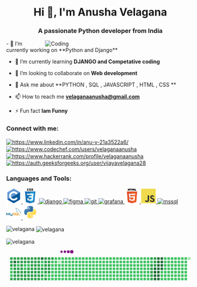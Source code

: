 
<h1 align="center">Hi 👋, I'm Anusha Velagana</>
<h3 align="center">A passionate Python developer from India</h3>
<img align="right" alt="Coding" width="400" src="https://miro.medium.com/v2/resize:fill:96:96/1*v-fD7Gm_N59ipd5qNKzcXQ.gif">
- 🔭 I’m currently working on **Python and Django**

- 🌱 I’m currently learning **DJANGO and Competative coding**

- 👯 I’m looking to collaborate on **Web development**

- 💬 Ask me about **PYTHON , SQL , JAVASCRIPT , HTML , CSS **

- 📫 How to reach me **velaganaanusha@gmail.com**

- ⚡ Fun fact **Iam Funny**

<h3 align="left">Connect with me:</h3>
<p align="left">
<a href="https://linkedin.com/in/https://www.linkedin.com/in/anu-v-21a3522a6/" target="blank"><img align="center" src="https://raw.githubusercontent.com/rahuldkjain/github-profile-readme-generator/master/src/images/icons/Social/linked-in-alt.svg" alt="https://www.linkedin.com/in/anu-v-21a3522a6/" height="30" width="40" /></a>
<a href="https://www.codechef.com/users/https://www.codechef.com/users/velaganaanusha" target="blank"><img align="center" src="https://cdn.jsdelivr.net/npm/simple-icons@3.1.0/icons/codechef.svg" alt="https://www.codechef.com/users/velaganaanusha" height="30" width="40" /></a>
<a href="https://www.hackerrank.com/https://www.hackerrank.com/profile/velaganaanusha" target="blank"><img align="center" src="https://raw.githubusercontent.com/rahuldkjain/github-profile-readme-generator/master/src/images/icons/Social/hackerrank.svg" alt="https://www.hackerrank.com/profile/velaganaanusha" height="30" width="40" /></a>
<a href="https://auth.geeksforgeeks.org/user/https://auth.geeksforgeeks.org/user/vijayavelagana28" target="blank"><img align="center" src="https://raw.githubusercontent.com/rahuldkjain/github-profile-readme-generator/master/src/images/icons/Social/geeks-for-geeks.svg" alt="https://auth.geeksforgeeks.org/user/vijayavelagana28" height="30" width="40" /></a>
</p>

<h3 align="left">Languages and Tools:</h3>
<p align="left"> <a href="https://www.cprogramming.com/" target="_blank" rel="noreferrer"> <img src="https://raw.githubusercontent.com/devicons/devicon/master/icons/c/c-original.svg" alt="c" width="40" height="40"/> </a> <a href="https://www.w3schools.com/css/" target="_blank" rel="noreferrer"> <img src="https://raw.githubusercontent.com/devicons/devicon/master/icons/css3/css3-original-wordmark.svg" alt="css3" width="40" height="40"/> </a> <a href="https://www.djangoproject.com/" target="_blank" rel="noreferrer"> <img src="https://cdn.worldvectorlogo.com/logos/django.svg" alt="django" width="40" height="40"/> </a> <a href="https://www.figma.com/" target="_blank" rel="noreferrer"> <img src="https://www.vectorlogo.zone/logos/figma/figma-icon.svg" alt="figma" width="40" height="40"/> </a> <a href="https://git-scm.com/" target="_blank" rel="noreferrer"> <img src="https://www.vectorlogo.zone/logos/git-scm/git-scm-icon.svg" alt="git" width="40" height="40"/> </a> <a href="https://grafana.com" target="_blank" rel="noreferrer"> <img src="https://www.vectorlogo.zone/logos/grafana/grafana-icon.svg" alt="grafana" width="40" height="40"/> </a> <a href="https://www.w3.org/html/" target="_blank" rel="noreferrer"> <img src="https://raw.githubusercontent.com/devicons/devicon/master/icons/html5/html5-original-wordmark.svg" alt="html5" width="40" height="40"/> </a> <a href="https://developer.mozilla.org/en-US/docs/Web/JavaScript" target="_blank" rel="noreferrer"> <img src="https://raw.githubusercontent.com/devicons/devicon/master/icons/javascript/javascript-original.svg" alt="javascript" width="40" height="40"/> </a> <a href="https://www.microsoft.com/en-us/sql-server" target="_blank" rel="noreferrer"> <img src="https://www.svgrepo.com/show/303229/microsoft-sql-server-logo.svg" alt="mssql" width="40" height="40"/> </a> <a href="https://www.mysql.com/" target="_blank" rel="noreferrer"> <img src="https://raw.githubusercontent.com/devicons/devicon/master/icons/mysql/mysql-original-wordmark.svg" alt="mysql" width="40" height="40"/> </a> <a href="https://www.python.org" target="_blank" rel="noreferrer"> <img src="https://raw.githubusercontent.com/devicons/devicon/master/icons/python/python-original.svg" alt="python" width="40" height="40"/> </a> </p>

<p><img align="left" src="https://github-readme-stats.vercel.app/api/top-langs?username=velagana&show_icons=true&locale=en&layout=compact" alt="velagana" /></p>

<p>&nbsp;<img align="center" src="https://github-readme-stats.vercel.app/api?username=velagana&show_icons=true&locale=en" alt="velagana" /></p>

<p><img align="center" src="https://github-readme-streak-stats.herokuapp.com/?user=velagana&" alt="velagana" /></p>

<svg viewBox="-16 -32 880 192" width="880" height="192" xmlns="http://www.w3.org/2000/svg"><desc>Generated with https://github.com/Platane/snk</desc><style>:root{--cb:#1b1f230a;--cs:purple;--ce:#ebedf0;--c0:#ebedf0;--c1:#9be9a8;--c2:#40c463;--c3:#30a14e;--c4:#216e39}.c{shape-rendering:geometricPrecision;fill:var(--ce);stroke-width:1px;stroke:var(--cb);animation:none 77300ms linear infinite;width:12px;height:12px}@keyframes c0{78.52%{fill:var(--c3)}78.54%,100%{fill:var(--ce)}}.c.c0{fill:var(--c3);animation-name:c0}@keyframes c1{78.39%{fill:var(--c3)}78.41%,100%{fill:var(--ce)}}.c.c1{fill:var(--c3);animation-name:c1}@keyframes c2{78.26%{fill:var(--c3)}78.28%,100%{fill:var(--ce)}}.c.c2{fill:var(--c3);animation-name:c2}@keyframes c3{53.81%{fill:var(--c2)}53.83%,100%{fill:var(--ce)}}.c.c3{fill:var(--c2);animation-name:c3}@keyframes c4{53.68%{fill:var(--c2)}53.7%,100%{fill:var(--ce)}}.c.c4{fill:var(--c2);animation-name:c4}@keyframes c5{53.55%{fill:var(--c2)}53.57%,100%{fill:var(--ce)}}.c.c5{fill:var(--c2);animation-name:c5}@keyframes c6{81.36%{fill:var(--c3)}81.38%,100%{fill:var(--ce)}}.c.c6{fill:var(--c3);animation-name:c6}@keyframes c7{78.64%{fill:var(--c3)}78.66%,100%{fill:var(--ce)}}.c.c7{fill:var(--c3);animation-name:c7}@keyframes c8{98.96%{fill:var(--c4)}98.98%,100%{fill:var(--ce)}}.c.c8{fill:var(--c4);animation-name:c8}@keyframes c9{78.13%{fill:var(--c3)}78.15%,100%{fill:var(--ce)}}.c.c9{fill:var(--c3);animation-name:c9}@keyframes ca{78%{fill:var(--c3)}78.02%,100%{fill:var(--ce)}}.c.ca{fill:var(--c3);animation-name:ca}@keyframes cb{77.87%{fill:var(--c3)}77.89%,100%{fill:var(--ce)}}.c.cb{fill:var(--c3);animation-name:cb}@keyframes cc{79.81%{fill:var(--c3)}79.83%,100%{fill:var(--ce)}}.c.cc{fill:var(--c3);animation-name:cc}@keyframes cd{79.94%{fill:var(--c3)}79.96%,100%{fill:var(--ce)}}.c.cd{fill:var(--c3);animation-name:cd}@keyframes ce{78.77%{fill:var(--c3)}78.79%,100%{fill:var(--ce)}}.c.ce{fill:var(--c3);animation-name:ce}@keyframes cf{79.16%{fill:var(--c3)}79.18%,100%{fill:var(--ce)}}.c.cf{fill:var(--c3);animation-name:cf}@keyframes cg{73.08%{fill:var(--c2)}73.1%,100%{fill:var(--ce)}}.c.cg{fill:var(--c2);animation-name:cg}@keyframes ch{73.21%{fill:var(--c3)}73.23%,100%{fill:var(--ce)}}.c.ch{fill:var(--c3);animation-name:ch}@keyframes ci{77.74%{fill:var(--c3)}77.76%,100%{fill:var(--ce)}}.c.ci{fill:var(--c3);animation-name:ci}@keyframes cj{77.61%{fill:var(--c3)}77.63%,100%{fill:var(--ce)}}.c.cj{fill:var(--c3);animation-name:cj}@keyframes ck{80.07%{fill:var(--c3)}80.09%,100%{fill:var(--ce)}}.c.ck{fill:var(--c3);animation-name:ck}@keyframes cl{78.9%{fill:var(--c3)}78.92%,100%{fill:var(--ce)}}.c.cl{fill:var(--c3);animation-name:cl}@keyframes cm{79.03%{fill:var(--c3)}79.05%,100%{fill:var(--ce)}}.c.cm{fill:var(--c3);animation-name:cm}@keyframes cn{72.95%{fill:var(--c3)}72.97%,100%{fill:var(--ce)}}.c.cn{fill:var(--c3);animation-name:cn}@keyframes co{73.34%{fill:var(--c3)}73.36%,100%{fill:var(--ce)}}.c.co{fill:var(--c3);animation-name:co}@keyframes cp{73.47%{fill:var(--c3)}73.49%,100%{fill:var(--ce)}}.c.cp{fill:var(--c3);animation-name:cp}@keyframes cq{77.48%{fill:var(--c3)}77.5%,100%{fill:var(--ce)}}.c.cq{fill:var(--c3);animation-name:cq}@keyframes cr{80.2%{fill:var(--c3)}80.22%,100%{fill:var(--ce)}}.c.cr{fill:var(--c3);animation-name:cr}@keyframes cs{55.23%{fill:var(--c3)}55.25%,100%{fill:var(--ce)}}.c.cs{fill:var(--c3);animation-name:cs}@keyframes ct{55.36%{fill:var(--c3)}55.38%,100%{fill:var(--ce)}}.c.ct{fill:var(--c3);animation-name:ct}@keyframes cu{55.49%{fill:var(--c2)}55.51%,100%{fill:var(--ce)}}.c.cu{fill:var(--c2);animation-name:cu}@keyframes cv{55.62%{fill:var(--c2)}55.64%,100%{fill:var(--ce)}}.c.cv{fill:var(--c2);animation-name:cv}@keyframes cw{73.6%{fill:var(--c3)}73.62%,100%{fill:var(--ce)}}.c.cw{fill:var(--c3);animation-name:cw}@keyframes cx{77.35%{fill:var(--c3)}77.37%,100%{fill:var(--ce)}}.c.cx{fill:var(--c3);animation-name:cx}@keyframes cy{80.33%{fill:var(--c3)}80.35%,100%{fill:var(--ce)}}.c.cy{fill:var(--c3);animation-name:cy}@keyframes cz{75.02%{fill:var(--c3)}75.04%,100%{fill:var(--ce)}}.c.cz{fill:var(--c3);animation-name:cz}@keyframes c10{75.15%{fill:var(--c3)}75.17%,100%{fill:var(--ce)}}.c.c10{fill:var(--c3);animation-name:c10}@keyframes c11{55.88%{fill:var(--c2)}55.9%,100%{fill:var(--ce)}}.c.c11{fill:var(--c2);animation-name:c11}@keyframes c12{55.75%{fill:var(--c3)}55.77%,100%{fill:var(--ce)}}.c.c12{fill:var(--c3);animation-name:c12}@keyframes c13{73.73%{fill:var(--c3)}73.75%,100%{fill:var(--ce)}}.c.c13{fill:var(--c3);animation-name:c13}@keyframes c14{77.22%{fill:var(--c3)}77.24%,100%{fill:var(--ce)}}.c.c14{fill:var(--c3);animation-name:c14}@keyframes c15{80.46%{fill:var(--c3)}80.48%,100%{fill:var(--ce)}}.c.c15{fill:var(--c3);animation-name:c15}@keyframes c16{74.89%{fill:var(--c3)}74.91%,100%{fill:var(--ce)}}.c.c16{fill:var(--c3);animation-name:c16}@keyframes c17{75.28%{fill:var(--c3)}75.3%,100%{fill:var(--ce)}}.c.c17{fill:var(--c3);animation-name:c17}@keyframes c18{75.67%{fill:var(--c3)}75.69%,100%{fill:var(--ce)}}.c.c18{fill:var(--c3);animation-name:c18}@keyframes c19{75.8%{fill:var(--c3)}75.82%,100%{fill:var(--ce)}}.c.c19{fill:var(--c3);animation-name:c19}@keyframes c1a{73.86%{fill:var(--c3)}73.88%,100%{fill:var(--ce)}}.c.c1a{fill:var(--c3);animation-name:c1a}@keyframes c1b{77.09%{fill:var(--c3)}77.11%,100%{fill:var(--ce)}}.c.c1b{fill:var(--c3);animation-name:c1b}@keyframes c1c{76.96%{fill:var(--c3)}76.98%,100%{fill:var(--ce)}}.c.c1c{fill:var(--c3);animation-name:c1c}@keyframes c1d{74.76%{fill:var(--c3)}74.78%,100%{fill:var(--ce)}}.c.c1d{fill:var(--c3);animation-name:c1d}@keyframes c1e{75.41%{fill:var(--c3)}75.43%,100%{fill:var(--ce)}}.c.c1e{fill:var(--c3);animation-name:c1e}@keyframes c1f{75.54%{fill:var(--c3)}75.56%,100%{fill:var(--ce)}}.c.c1f{fill:var(--c3);animation-name:c1f}@keyframes c1g{75.93%{fill:var(--c3)}75.95%,100%{fill:var(--ce)}}.c.c1g{fill:var(--c3);animation-name:c1g}@keyframes c1h{73.99%{fill:var(--c3)}74.01%,100%{fill:var(--ce)}}.c.c1h{fill:var(--c3);animation-name:c1h}@keyframes c1i{76.19%{fill:var(--c3)}76.21%,100%{fill:var(--ce)}}.c.c1i{fill:var(--c3);animation-name:c1i}@keyframes c1j{76.83%{fill:var(--c3)}76.85%,100%{fill:var(--ce)}}.c.c1j{fill:var(--c3);animation-name:c1j}@keyframes c1k{74.63%{fill:var(--c3)}74.65%,100%{fill:var(--ce)}}.c.c1k{fill:var(--c3);animation-name:c1k}@keyframes c1l{74.5%{fill:var(--c3)}74.52%,100%{fill:var(--ce)}}.c.c1l{fill:var(--c3);animation-name:c1l}@keyframes c1m{74.38%{fill:var(--c3)}74.4%,100%{fill:var(--ce)}}.c.c1m{fill:var(--c3);animation-name:c1m}@keyframes c1n{74.25%{fill:var(--c3)}74.27%,100%{fill:var(--ce)}}.c.c1n{fill:var(--c3);animation-name:c1n}@keyframes c1o{74.12%{fill:var(--c3)}74.14%,100%{fill:var(--ce)}}.c.c1o{fill:var(--c3);animation-name:c1o}@keyframes c1p{76.32%{fill:var(--c3)}76.34%,100%{fill:var(--ce)}}.c.c1p{fill:var(--c3);animation-name:c1p}@keyframes c1q{76.7%{fill:var(--c3)}76.72%,100%{fill:var(--ce)}}.c.c1q{fill:var(--c3);animation-name:c1q}@keyframes c1r{97.79%{fill:var(--c4)}97.81%,100%{fill:var(--ce)}}.c.c1r{fill:var(--c4);animation-name:c1r}@keyframes c1s{68.68%{fill:var(--c2)}68.7%,100%{fill:var(--ce)}}.c.c1s{fill:var(--c2);animation-name:c1s}@keyframes c1t{68.55%{fill:var(--c2)}68.57%,100%{fill:var(--ce)}}.c.c1t{fill:var(--c2);animation-name:c1t}@keyframes c1u{70.24%{fill:var(--c3)}70.26%,100%{fill:var(--ce)}}.c.c1u{fill:var(--c3);animation-name:c1u}@keyframes c1v{70.11%{fill:var(--c2)}70.13%,100%{fill:var(--ce)}}.c.c1v{fill:var(--c2);animation-name:c1v}@keyframes c1w{76.45%{fill:var(--c3)}76.47%,100%{fill:var(--ce)}}.c.c1w{fill:var(--c3);animation-name:c1w}@keyframes c1x{59.24%{fill:var(--c2)}59.26%,100%{fill:var(--ce)}}.c.c1x{fill:var(--c2);animation-name:c1x}@keyframes c1y{84.47%{fill:var(--c3)}84.49%,100%{fill:var(--ce)}}.c.c1y{fill:var(--c3);animation-name:c1y}@keyframes c1z{68.81%{fill:var(--c3)}68.83%,100%{fill:var(--ce)}}.c.c1z{fill:var(--c3);animation-name:c1z}@keyframes c20{68.42%{fill:var(--c3)}68.44%,100%{fill:var(--ce)}}.c.c20{fill:var(--c3);animation-name:c20}@keyframes c21{83.3%{fill:var(--c3)}83.32%,100%{fill:var(--ce)}}.c.c21{fill:var(--c3);animation-name:c21}@keyframes c22{69.98%{fill:var(--c3)}70%,100%{fill:var(--ce)}}.c.c22{fill:var(--c3);animation-name:c22}@keyframes c23{59.5%{fill:var(--c2)}59.52%,100%{fill:var(--ce)}}.c.c23{fill:var(--c2);animation-name:c23}@keyframes c24{59.37%{fill:var(--c3)}59.39%,100%{fill:var(--ce)}}.c.c24{fill:var(--c3);animation-name:c24}@keyframes c25{83.82%{fill:var(--c3)}83.84%,100%{fill:var(--ce)}}.c.c25{fill:var(--c3);animation-name:c25}@keyframes c26{83.69%{fill:var(--c3)}83.71%,100%{fill:var(--ce)}}.c.c26{fill:var(--c3);animation-name:c26}@keyframes c27{68.3%{fill:var(--c3)}68.32%,100%{fill:var(--ce)}}.c.c27{fill:var(--c3);animation-name:c27}@keyframes c28{83.17%{fill:var(--c3)}83.19%,100%{fill:var(--ce)}}.c.c28{fill:var(--c3);animation-name:c28}@keyframes c29{83.04%{fill:var(--c3)}83.06%,100%{fill:var(--ce)}}.c.c29{fill:var(--c3);animation-name:c29}@keyframes c2a{49.8%{fill:var(--c2)}49.82%,100%{fill:var(--ce)}}.c.c2a{fill:var(--c2);animation-name:c2a}@keyframes c2b{49.93%{fill:var(--c2)}49.95%,100%{fill:var(--ce)}}.c.c2b{fill:var(--c2);animation-name:c2b}@keyframes c2c{83.95%{fill:var(--c3)}83.97%,100%{fill:var(--ce)}}.c.c2c{fill:var(--c3);animation-name:c2c}@keyframes c2d{27.16%{fill:var(--c2)}27.18%,100%{fill:var(--ce)}}.c.c2d{fill:var(--c2);animation-name:c2d}@keyframes c2e{27.03%{fill:var(--c2)}27.05%,100%{fill:var(--ce)}}.c.c2e{fill:var(--c2);animation-name:c2e}@keyframes c2f{27.67%{fill:var(--c2)}27.69%,100%{fill:var(--ce)}}.c.c2f{fill:var(--c2);animation-name:c2f}@keyframes c2g{27.8%{fill:var(--c2)}27.82%,100%{fill:var(--ce)}}.c.c2g{fill:var(--c2);animation-name:c2g}@keyframes c2h{49.67%{fill:var(--c2)}49.69%,100%{fill:var(--ce)}}.c.c2h{fill:var(--c2);animation-name:c2h}@keyframes c2i{50.05%{fill:var(--c2)}50.07%,100%{fill:var(--ce)}}.c.c2i{fill:var(--c2);animation-name:c2i}@keyframes c2j{12.93%{fill:var(--c2)}12.95%,100%{fill:var(--ce)}}.c.c2j{fill:var(--c2);animation-name:c2j}@keyframes c2k{12.8%{fill:var(--c2)}12.82%,100%{fill:var(--ce)}}.c.c2k{fill:var(--c2);animation-name:c2k}@keyframes c2l{26.9%{fill:var(--c2)}26.92%,100%{fill:var(--ce)}}.c.c2l{fill:var(--c2);animation-name:c2l}@keyframes c2m{27.54%{fill:var(--c2)}27.56%,100%{fill:var(--ce)}}.c.c2m{fill:var(--c2);animation-name:c2m}@keyframes c2n{27.93%{fill:var(--c2)}27.95%,100%{fill:var(--ce)}}.c.c2n{fill:var(--c2);animation-name:c2n}@keyframes c2o{49.54%{fill:var(--c2)}49.56%,100%{fill:var(--ce)}}.c.c2o{fill:var(--c2);animation-name:c2o}@keyframes c2p{50.18%{fill:var(--c2)}50.2%,100%{fill:var(--ce)}}.c.c2p{fill:var(--c2);animation-name:c2p}@keyframes c2q{12.54%{fill:var(--c2)}12.56%,100%{fill:var(--ce)}}.c.c2q{fill:var(--c2);animation-name:c2q}@keyframes c2r{12.67%{fill:var(--c1)}12.69%,100%{fill:var(--ce)}}.c.c2r{fill:var(--c1);animation-name:c2r}@keyframes c2s{26.77%{fill:var(--c2)}26.79%,100%{fill:var(--ce)}}.c.c2s{fill:var(--c2);animation-name:c2s}@keyframes c2t{26.64%{fill:var(--c2)}26.66%,100%{fill:var(--ce)}}.c.c2t{fill:var(--c2);animation-name:c2t}@keyframes c2u{28.06%{fill:var(--c2)}28.08%,100%{fill:var(--ce)}}.c.c2u{fill:var(--c2);animation-name:c2u}@keyframes c2v{49.41%{fill:var(--c2)}49.43%,100%{fill:var(--ce)}}.c.c2v{fill:var(--c2);animation-name:c2v}@keyframes c2w{50.31%{fill:var(--c2)}50.33%,100%{fill:var(--ce)}}.c.c2w{fill:var(--c2);animation-name:c2w}@keyframes c2x{13.19%{fill:var(--c2)}13.21%,100%{fill:var(--ce)}}.c.c2x{fill:var(--c2);animation-name:c2x}@keyframes c2y{19.78%{fill:var(--c2)}19.8%,100%{fill:var(--ce)}}.c.c2y{fill:var(--c2);animation-name:c2y}@keyframes c2z{19.91%{fill:var(--c2)}19.93%,100%{fill:var(--ce)}}.c.c2z{fill:var(--c2);animation-name:c2z}@keyframes c30{26.51%{fill:var(--c2)}26.53%,100%{fill:var(--ce)}}.c.c30{fill:var(--c2);animation-name:c30}@keyframes c31{28.19%{fill:var(--c2)}28.21%,100%{fill:var(--ce)}}.c.c31{fill:var(--c2);animation-name:c31}@keyframes c32{49.28%{fill:var(--c2)}49.3%,100%{fill:var(--ce)}}.c.c32{fill:var(--c2);animation-name:c32}@keyframes c33{50.44%{fill:var(--c2)}50.46%,100%{fill:var(--ce)}}.c.c33{fill:var(--c2);animation-name:c33}@keyframes c34{13.31%{fill:var(--c2)}13.33%,100%{fill:var(--ce)}}.c.c34{fill:var(--c2);animation-name:c34}@keyframes c35{19.65%{fill:var(--c2)}19.67%,100%{fill:var(--ce)}}.c.c35{fill:var(--c2);animation-name:c35}@keyframes c36{20.04%{fill:var(--c2)}20.06%,100%{fill:var(--ce)}}.c.c36{fill:var(--c2);animation-name:c36}@keyframes c37{26.38%{fill:var(--c2)}26.4%,100%{fill:var(--ce)}}.c.c37{fill:var(--c2);animation-name:c37}@keyframes c38{28.32%{fill:var(--c2)}28.34%,100%{fill:var(--ce)}}.c.c38{fill:var(--c2);animation-name:c38}@keyframes c39{49.15%{fill:var(--c2)}49.17%,100%{fill:var(--ce)}}.c.c39{fill:var(--c2);animation-name:c39}@keyframes c3a{50.57%{fill:var(--c2)}50.59%,100%{fill:var(--ce)}}.c.c3a{fill:var(--c2);animation-name:c3a}@keyframes c3b{13.44%{fill:var(--c2)}13.46%,100%{fill:var(--ce)}}.c.c3b{fill:var(--c2);animation-name:c3b}@keyframes c3c{19.52%{fill:var(--c2)}19.54%,100%{fill:var(--ce)}}.c.c3c{fill:var(--c2);animation-name:c3c}@keyframes c3d{20.17%{fill:var(--c2)}20.19%,100%{fill:var(--ce)}}.c.c3d{fill:var(--c2);animation-name:c3d}@keyframes c3e{26.25%{fill:var(--c2)}26.27%,100%{fill:var(--ce)}}.c.c3e{fill:var(--c2);animation-name:c3e}@keyframes c3f{28.45%{fill:var(--c2)}28.47%,100%{fill:var(--ce)}}.c.c3f{fill:var(--c2);animation-name:c3f}@keyframes c3g{49.02%{fill:var(--c2)}49.04%,100%{fill:var(--ce)}}.c.c3g{fill:var(--c2);animation-name:c3g}@keyframes c3h{50.7%{fill:var(--c2)}50.72%,100%{fill:var(--ce)}}.c.c3h{fill:var(--c2);animation-name:c3h}@keyframes c3i{13.57%{fill:var(--c2)}13.59%,100%{fill:var(--ce)}}.c.c3i{fill:var(--c2);animation-name:c3i}@keyframes c3j{19.39%{fill:var(--c2)}19.41%,100%{fill:var(--ce)}}.c.c3j{fill:var(--c2);animation-name:c3j}@keyframes c3k{20.3%{fill:var(--c2)}20.32%,100%{fill:var(--ce)}}.c.c3k{fill:var(--c2);animation-name:c3k}@keyframes c3l{26.12%{fill:var(--c2)}26.14%,100%{fill:var(--ce)}}.c.c3l{fill:var(--c2);animation-name:c3l}@keyframes c3m{28.58%{fill:var(--c2)}28.6%,100%{fill:var(--ce)}}.c.c3m{fill:var(--c2);animation-name:c3m}@keyframes c3n{48.89%{fill:var(--c2)}48.91%,100%{fill:var(--ce)}}.c.c3n{fill:var(--c2);animation-name:c3n}@keyframes c3o{48.76%{fill:var(--c2)}48.78%,100%{fill:var(--ce)}}.c.c3o{fill:var(--c2);animation-name:c3o}@keyframes c3p{13.7%{fill:var(--c2)}13.72%,100%{fill:var(--ce)}}.c.c3p{fill:var(--c2);animation-name:c3p}@keyframes c3q{19.27%{fill:var(--c2)}19.29%,100%{fill:var(--ce)}}.c.c3q{fill:var(--c2);animation-name:c3q}@keyframes c3r{20.43%{fill:var(--c2)}20.45%,100%{fill:var(--ce)}}.c.c3r{fill:var(--c2);animation-name:c3r}@keyframes c3s{25.99%{fill:var(--c2)}26.01%,100%{fill:var(--ce)}}.c.c3s{fill:var(--c2);animation-name:c3s}@keyframes c3t{28.71%{fill:var(--c2)}28.73%,100%{fill:var(--ce)}}.c.c3t{fill:var(--c2);animation-name:c3t}@keyframes c3u{86.28%{fill:var(--c3)}86.3%,100%{fill:var(--ce)}}.c.c3u{fill:var(--c3);animation-name:c3u}@keyframes c3v{48.63%{fill:var(--c2)}48.65%,100%{fill:var(--ce)}}.c.c3v{fill:var(--c2);animation-name:c3v}@keyframes c3w{13.83%{fill:var(--c2)}13.85%,100%{fill:var(--ce)}}.c.c3w{fill:var(--c2);animation-name:c3w}@keyframes c3x{19.14%{fill:var(--c2)}19.16%,100%{fill:var(--ce)}}.c.c3x{fill:var(--c2);animation-name:c3x}@keyframes c3y{20.56%{fill:var(--c2)}20.58%,100%{fill:var(--ce)}}.c.c3y{fill:var(--c2);animation-name:c3y}@keyframes c3z{25.86%{fill:var(--c2)}25.88%,100%{fill:var(--ce)}}.c.c3z{fill:var(--c2);animation-name:c3z}@keyframes c40{28.84%{fill:var(--c2)}28.86%,100%{fill:var(--ce)}}.c.c40{fill:var(--c2);animation-name:c40}@keyframes c41{34.14%{fill:var(--c2)}34.16%,100%{fill:var(--ce)}}.c.c41{fill:var(--c2);animation-name:c41}@keyframes c42{34.27%{fill:var(--c2)}34.29%,100%{fill:var(--ce)}}.c.c42{fill:var(--c2);animation-name:c42}@keyframes c43{13.96%{fill:var(--c2)}13.98%,100%{fill:var(--ce)}}.c.c43{fill:var(--c2);animation-name:c43}@keyframes c44{19.01%{fill:var(--c2)}19.03%,100%{fill:var(--ce)}}.c.c44{fill:var(--c2);animation-name:c44}@keyframes c45{20.69%{fill:var(--c2)}20.71%,100%{fill:var(--ce)}}.c.c45{fill:var(--c2);animation-name:c45}@keyframes c46{25.73%{fill:var(--c2)}25.75%,100%{fill:var(--ce)}}.c.c46{fill:var(--c2);animation-name:c46}@keyframes c47{28.97%{fill:var(--c2)}28.99%,100%{fill:var(--ce)}}.c.c47{fill:var(--c2);animation-name:c47}@keyframes c48{34.01%{fill:var(--c2)}34.03%,100%{fill:var(--ce)}}.c.c48{fill:var(--c2);animation-name:c48}@keyframes c49{34.4%{fill:var(--c2)}34.42%,100%{fill:var(--ce)}}.c.c49{fill:var(--c2);animation-name:c49}@keyframes c4a{14.09%{fill:var(--c2)}14.11%,100%{fill:var(--ce)}}.c.c4a{fill:var(--c2);animation-name:c4a}@keyframes c4b{18.88%{fill:var(--c2)}18.9%,100%{fill:var(--ce)}}.c.c4b{fill:var(--c2);animation-name:c4b}@keyframes c4c{20.82%{fill:var(--c2)}20.84%,100%{fill:var(--ce)}}.c.c4c{fill:var(--c2);animation-name:c4c}@keyframes c4d{25.6%{fill:var(--c2)}25.62%,100%{fill:var(--ce)}}.c.c4d{fill:var(--c2);animation-name:c4d}@keyframes c4e{29.1%{fill:var(--c2)}29.12%,100%{fill:var(--ce)}}.c.c4e{fill:var(--c2);animation-name:c4e}@keyframes c4f{33.88%{fill:var(--c2)}33.9%,100%{fill:var(--ce)}}.c.c4f{fill:var(--c2);animation-name:c4f}@keyframes c4g{34.53%{fill:var(--c2)}34.55%,100%{fill:var(--ce)}}.c.c4g{fill:var(--c2);animation-name:c4g}@keyframes c4h{14.22%{fill:var(--c2)}14.24%,100%{fill:var(--ce)}}.c.c4h{fill:var(--c2);animation-name:c4h}@keyframes c4i{18.75%{fill:var(--c2)}18.77%,100%{fill:var(--ce)}}.c.c4i{fill:var(--c2);animation-name:c4i}@keyframes c4j{20.95%{fill:var(--c2)}20.97%,100%{fill:var(--ce)}}.c.c4j{fill:var(--c2);animation-name:c4j}@keyframes c4k{25.48%{fill:var(--c2)}25.5%,100%{fill:var(--ce)}}.c.c4k{fill:var(--c2);animation-name:c4k}@keyframes c4l{29.23%{fill:var(--c2)}29.25%,100%{fill:var(--ce)}}.c.c4l{fill:var(--c2);animation-name:c4l}@keyframes c4m{33.75%{fill:var(--c2)}33.77%,100%{fill:var(--ce)}}.c.c4m{fill:var(--c2);animation-name:c4m}@keyframes c4n{34.66%{fill:var(--c2)}34.68%,100%{fill:var(--ce)}}.c.c4n{fill:var(--c2);animation-name:c4n}@keyframes c4o{14.35%{fill:var(--c2)}14.37%,100%{fill:var(--ce)}}.c.c4o{fill:var(--c2);animation-name:c4o}@keyframes c4p{18.62%{fill:var(--c2)}18.64%,100%{fill:var(--ce)}}.c.c4p{fill:var(--c2);animation-name:c4p}@keyframes c4q{21.08%{fill:var(--c2)}21.1%,100%{fill:var(--ce)}}.c.c4q{fill:var(--c2);animation-name:c4q}@keyframes c4r{25.35%{fill:var(--c2)}25.37%,100%{fill:var(--ce)}}.c.c4r{fill:var(--c2);animation-name:c4r}@keyframes c4s{29.36%{fill:var(--c2)}29.38%,100%{fill:var(--ce)}}.c.c4s{fill:var(--c2);animation-name:c4s}@keyframes c4t{33.63%{fill:var(--c2)}33.65%,100%{fill:var(--ce)}}.c.c4t{fill:var(--c2);animation-name:c4t}@keyframes c4u{34.79%{fill:var(--c2)}34.81%,100%{fill:var(--ce)}}.c.c4u{fill:var(--c2);animation-name:c4u}@keyframes c4v{14.48%{fill:var(--c2)}14.5%,100%{fill:var(--ce)}}.c.c4v{fill:var(--c2);animation-name:c4v}@keyframes c4w{18.49%{fill:var(--c2)}18.51%,100%{fill:var(--ce)}}.c.c4w{fill:var(--c2);animation-name:c4w}@keyframes c4x{21.21%{fill:var(--c2)}21.23%,100%{fill:var(--ce)}}.c.c4x{fill:var(--c2);animation-name:c4x}@keyframes c4y{25.22%{fill:var(--c2)}25.24%,100%{fill:var(--ce)}}.c.c4y{fill:var(--c2);animation-name:c4y}@keyframes c4z{29.49%{fill:var(--c2)}29.51%,100%{fill:var(--ce)}}.c.c4z{fill:var(--c2);animation-name:c4z}@keyframes c50{33.5%{fill:var(--c2)}33.52%,100%{fill:var(--ce)}}.c.c50{fill:var(--c2);animation-name:c50}@keyframes c51{34.92%{fill:var(--c2)}34.94%,100%{fill:var(--ce)}}.c.c51{fill:var(--c2);animation-name:c51}@keyframes c52{14.61%{fill:var(--c2)}14.63%,100%{fill:var(--ce)}}.c.c52{fill:var(--c2);animation-name:c52}@keyframes c53{18.36%{fill:var(--c2)}18.38%,100%{fill:var(--ce)}}.c.c53{fill:var(--c2);animation-name:c53}@keyframes c54{21.34%{fill:var(--c2)}21.36%,100%{fill:var(--ce)}}.c.c54{fill:var(--c2);animation-name:c54}@keyframes c55{25.09%{fill:var(--c2)}25.11%,100%{fill:var(--ce)}}.c.c55{fill:var(--c2);animation-name:c55}@keyframes c56{29.61%{fill:var(--c2)}29.63%,100%{fill:var(--ce)}}.c.c56{fill:var(--c2);animation-name:c56}@keyframes c57{33.37%{fill:var(--c2)}33.39%,100%{fill:var(--ce)}}.c.c57{fill:var(--c2);animation-name:c57}@keyframes c58{35.05%{fill:var(--c2)}35.07%,100%{fill:var(--ce)}}.c.c58{fill:var(--c2);animation-name:c58}@keyframes c59{14.74%{fill:var(--c2)}14.76%,100%{fill:var(--ce)}}.c.c59{fill:var(--c2);animation-name:c59}@keyframes c5a{18.23%{fill:var(--c2)}18.25%,100%{fill:var(--ce)}}.c.c5a{fill:var(--c2);animation-name:c5a}@keyframes c5b{21.46%{fill:var(--c2)}21.48%,100%{fill:var(--ce)}}.c.c5b{fill:var(--c2);animation-name:c5b}@keyframes c5c{24.96%{fill:var(--c2)}24.98%,100%{fill:var(--ce)}}.c.c5c{fill:var(--c2);animation-name:c5c}@keyframes c5d{29.74%{fill:var(--c2)}29.76%,100%{fill:var(--ce)}}.c.c5d{fill:var(--c2);animation-name:c5d}@keyframes c5e{33.24%{fill:var(--c2)}33.26%,100%{fill:var(--ce)}}.c.c5e{fill:var(--c2);animation-name:c5e}@keyframes c5f{35.18%{fill:var(--c2)}35.2%,100%{fill:var(--ce)}}.c.c5f{fill:var(--c2);animation-name:c5f}@keyframes c5g{14.87%{fill:var(--c2)}14.89%,100%{fill:var(--ce)}}.c.c5g{fill:var(--c2);animation-name:c5g}@keyframes c5h{18.1%{fill:var(--c2)}18.12%,100%{fill:var(--ce)}}.c.c5h{fill:var(--c2);animation-name:c5h}@keyframes c5i{21.59%{fill:var(--c2)}21.61%,100%{fill:var(--ce)}}.c.c5i{fill:var(--c2);animation-name:c5i}@keyframes c5j{24.83%{fill:var(--c2)}24.85%,100%{fill:var(--ce)}}.c.c5j{fill:var(--c2);animation-name:c5j}@keyframes c5k{29.87%{fill:var(--c2)}29.89%,100%{fill:var(--ce)}}.c.c5k{fill:var(--c2);animation-name:c5k}@keyframes c5l{33.11%{fill:var(--c2)}33.13%,100%{fill:var(--ce)}}.c.c5l{fill:var(--c2);animation-name:c5l}@keyframes c5m{35.31%{fill:var(--c2)}35.33%,100%{fill:var(--ce)}}.c.c5m{fill:var(--c2);animation-name:c5m}@keyframes c5n{15%{fill:var(--c2)}15.02%,100%{fill:var(--ce)}}.c.c5n{fill:var(--c2);animation-name:c5n}@keyframes c5o{17.97%{fill:var(--c2)}17.99%,100%{fill:var(--ce)}}.c.c5o{fill:var(--c2);animation-name:c5o}@keyframes c5p{21.72%{fill:var(--c2)}21.74%,100%{fill:var(--ce)}}.c.c5p{fill:var(--c2);animation-name:c5p}@keyframes c5q{24.7%{fill:var(--c2)}24.72%,100%{fill:var(--ce)}}.c.c5q{fill:var(--c2);animation-name:c5q}@keyframes c5r{30%{fill:var(--c2)}30.02%,100%{fill:var(--ce)}}.c.c5r{fill:var(--c2);animation-name:c5r}@keyframes c5s{32.98%{fill:var(--c2)}33%,100%{fill:var(--ce)}}.c.c5s{fill:var(--c2);animation-name:c5s}@keyframes c5t{35.44%{fill:var(--c2)}35.46%,100%{fill:var(--ce)}}.c.c5t{fill:var(--c2);animation-name:c5t}@keyframes c5u{15.13%{fill:var(--c2)}15.15%,100%{fill:var(--ce)}}.c.c5u{fill:var(--c2);animation-name:c5u}@keyframes c5v{17.84%{fill:var(--c2)}17.86%,100%{fill:var(--ce)}}.c.c5v{fill:var(--c2);animation-name:c5v}@keyframes c5w{21.85%{fill:var(--c2)}21.87%,100%{fill:var(--ce)}}.c.c5w{fill:var(--c2);animation-name:c5w}@keyframes c5x{24.57%{fill:var(--c2)}24.59%,100%{fill:var(--ce)}}.c.c5x{fill:var(--c2);animation-name:c5x}@keyframes c5y{30.13%{fill:var(--c2)}30.15%,100%{fill:var(--ce)}}.c.c5y{fill:var(--c2);animation-name:c5y}@keyframes c5z{32.85%{fill:var(--c2)}32.87%,100%{fill:var(--ce)}}.c.c5z{fill:var(--c2);animation-name:c5z}@keyframes c60{35.57%{fill:var(--c2)}35.59%,100%{fill:var(--ce)}}.c.c60{fill:var(--c2);animation-name:c60}@keyframes c61{15.26%{fill:var(--c2)}15.28%,100%{fill:var(--ce)}}.c.c61{fill:var(--c2);animation-name:c61}@keyframes c62{17.71%{fill:var(--c2)}17.73%,100%{fill:var(--ce)}}.c.c62{fill:var(--c2);animation-name:c62}@keyframes c63{21.98%{fill:var(--c2)}22%,100%{fill:var(--ce)}}.c.c63{fill:var(--c2);animation-name:c63}@keyframes c64{24.44%{fill:var(--c2)}24.46%,100%{fill:var(--ce)}}.c.c64{fill:var(--c2);animation-name:c64}@keyframes c65{30.26%{fill:var(--c2)}30.28%,100%{fill:var(--ce)}}.c.c65{fill:var(--c2);animation-name:c65}@keyframes c66{32.72%{fill:var(--c2)}32.74%,100%{fill:var(--ce)}}.c.c66{fill:var(--c2);animation-name:c66}@keyframes c67{35.7%{fill:var(--c2)}35.72%,100%{fill:var(--ce)}}.c.c67{fill:var(--c2);animation-name:c67}@keyframes c68{15.38%{fill:var(--c2)}15.4%,100%{fill:var(--ce)}}.c.c68{fill:var(--c2);animation-name:c68}@keyframes c69{17.58%{fill:var(--c2)}17.6%,100%{fill:var(--ce)}}.c.c69{fill:var(--c2);animation-name:c69}@keyframes c6a{22.11%{fill:var(--c2)}22.13%,100%{fill:var(--ce)}}.c.c6a{fill:var(--c2);animation-name:c6a}@keyframes c6b{24.31%{fill:var(--c2)}24.33%,100%{fill:var(--ce)}}.c.c6b{fill:var(--c2);animation-name:c6b}@keyframes c6c{30.39%{fill:var(--c2)}30.41%,100%{fill:var(--ce)}}.c.c6c{fill:var(--c2);animation-name:c6c}@keyframes c6d{32.59%{fill:var(--c2)}32.61%,100%{fill:var(--ce)}}.c.c6d{fill:var(--c2);animation-name:c6d}@keyframes c6e{35.82%{fill:var(--c2)}35.84%,100%{fill:var(--ce)}}.c.c6e{fill:var(--c2);animation-name:c6e}@keyframes c6f{15.51%{fill:var(--c2)}15.53%,100%{fill:var(--ce)}}.c.c6f{fill:var(--c2);animation-name:c6f}@keyframes c6g{17.45%{fill:var(--c2)}17.47%,100%{fill:var(--ce)}}.c.c6g{fill:var(--c2);animation-name:c6g}@keyframes c6h{22.24%{fill:var(--c2)}22.26%,100%{fill:var(--ce)}}.c.c6h{fill:var(--c2);animation-name:c6h}@keyframes c6i{24.18%{fill:var(--c2)}24.2%,100%{fill:var(--ce)}}.c.c6i{fill:var(--c2);animation-name:c6i}@keyframes c6j{30.52%{fill:var(--c2)}30.54%,100%{fill:var(--ce)}}.c.c6j{fill:var(--c2);animation-name:c6j}@keyframes c6k{32.46%{fill:var(--c2)}32.48%,100%{fill:var(--ce)}}.c.c6k{fill:var(--c2);animation-name:c6k}@keyframes c6l{35.95%{fill:var(--c2)}35.97%,100%{fill:var(--ce)}}.c.c6l{fill:var(--c2);animation-name:c6l}@keyframes c6m{15.64%{fill:var(--c2)}15.66%,100%{fill:var(--ce)}}.c.c6m{fill:var(--c2);animation-name:c6m}@keyframes c6n{17.33%{fill:var(--c2)}17.35%,100%{fill:var(--ce)}}.c.c6n{fill:var(--c2);animation-name:c6n}@keyframes c6o{22.37%{fill:var(--c2)}22.39%,100%{fill:var(--ce)}}.c.c6o{fill:var(--c2);animation-name:c6o}@keyframes c6p{24.05%{fill:var(--c2)}24.07%,100%{fill:var(--ce)}}.c.c6p{fill:var(--c2);animation-name:c6p}@keyframes c6q{30.65%{fill:var(--c2)}30.67%,100%{fill:var(--ce)}}.c.c6q{fill:var(--c2);animation-name:c6q}@keyframes c6r{32.33%{fill:var(--c2)}32.35%,100%{fill:var(--ce)}}.c.c6r{fill:var(--c2);animation-name:c6r}@keyframes c6s{36.08%{fill:var(--c2)}36.1%,100%{fill:var(--ce)}}.c.c6s{fill:var(--c2);animation-name:c6s}@keyframes c6t{15.77%{fill:var(--c2)}15.79%,100%{fill:var(--ce)}}.c.c6t{fill:var(--c2);animation-name:c6t}@keyframes c6u{17.2%{fill:var(--c2)}17.22%,100%{fill:var(--ce)}}.c.c6u{fill:var(--c2);animation-name:c6u}@keyframes c6v{22.5%{fill:var(--c2)}22.52%,100%{fill:var(--ce)}}.c.c6v{fill:var(--c2);animation-name:c6v}@keyframes c6w{23.92%{fill:var(--c2)}23.94%,100%{fill:var(--ce)}}.c.c6w{fill:var(--c2);animation-name:c6w}@keyframes c6x{30.78%{fill:var(--c2)}30.8%,100%{fill:var(--ce)}}.c.c6x{fill:var(--c2);animation-name:c6x}@keyframes c6y{32.2%{fill:var(--c2)}32.22%,100%{fill:var(--ce)}}.c.c6y{fill:var(--c2);animation-name:c6y}@keyframes c6z{36.21%{fill:var(--c2)}36.23%,100%{fill:var(--ce)}}.c.c6z{fill:var(--c2);animation-name:c6z}@keyframes c70{15.9%{fill:var(--c2)}15.92%,100%{fill:var(--ce)}}.c.c70{fill:var(--c2);animation-name:c70}@keyframes c71{17.07%{fill:var(--c2)}17.09%,100%{fill:var(--ce)}}.c.c71{fill:var(--c2);animation-name:c71}@keyframes c72{22.63%{fill:var(--c2)}22.65%,100%{fill:var(--ce)}}.c.c72{fill:var(--c2);animation-name:c72}@keyframes c73{23.79%{fill:var(--c2)}23.81%,100%{fill:var(--ce)}}.c.c73{fill:var(--c2);animation-name:c73}@keyframes c74{30.91%{fill:var(--c2)}30.93%,100%{fill:var(--ce)}}.c.c74{fill:var(--c2);animation-name:c74}@keyframes c75{32.07%{fill:var(--c2)}32.09%,100%{fill:var(--ce)}}.c.c75{fill:var(--c2);animation-name:c75}@keyframes c76{36.34%{fill:var(--c2)}36.36%,100%{fill:var(--ce)}}.c.c76{fill:var(--c2);animation-name:c76}@keyframes c77{16.03%{fill:var(--c2)}16.05%,100%{fill:var(--ce)}}.c.c77{fill:var(--c2);animation-name:c77}@keyframes c78{16.94%{fill:var(--c2)}16.96%,100%{fill:var(--ce)}}.c.c78{fill:var(--c2);animation-name:c78}@keyframes c79{22.76%{fill:var(--c2)}22.78%,100%{fill:var(--ce)}}.c.c79{fill:var(--c2);animation-name:c79}@keyframes c7a{23.66%{fill:var(--c2)}23.68%,100%{fill:var(--ce)}}.c.c7a{fill:var(--c2);animation-name:c7a}@keyframes c7b{31.04%{fill:var(--c2)}31.06%,100%{fill:var(--ce)}}.c.c7b{fill:var(--c2);animation-name:c7b}@keyframes c7c{31.94%{fill:var(--c2)}31.96%,100%{fill:var(--ce)}}.c.c7c{fill:var(--c2);animation-name:c7c}@keyframes c7d{36.47%{fill:var(--c2)}36.49%,100%{fill:var(--ce)}}.c.c7d{fill:var(--c2);animation-name:c7d}@keyframes c7e{16.16%{fill:var(--c2)}16.18%,100%{fill:var(--ce)}}.c.c7e{fill:var(--c2);animation-name:c7e}@keyframes c7f{16.81%{fill:var(--c2)}16.83%,100%{fill:var(--ce)}}.c.c7f{fill:var(--c2);animation-name:c7f}@keyframes c7g{22.89%{fill:var(--c2)}22.91%,100%{fill:var(--ce)}}.c.c7g{fill:var(--c2);animation-name:c7g}@keyframes c7h{23.53%{fill:var(--c2)}23.55%,100%{fill:var(--ce)}}.c.c7h{fill:var(--c2);animation-name:c7h}@keyframes c7i{31.17%{fill:var(--c2)}31.19%,100%{fill:var(--ce)}}.c.c7i{fill:var(--c2);animation-name:c7i}@keyframes c7j{31.81%{fill:var(--c2)}31.83%,100%{fill:var(--ce)}}.c.c7j{fill:var(--c2);animation-name:c7j}@keyframes c7k{36.6%{fill:var(--c2)}36.62%,100%{fill:var(--ce)}}.c.c7k{fill:var(--c2);animation-name:c7k}@keyframes c7l{16.29%{fill:var(--c2)}16.31%,100%{fill:var(--ce)}}.c.c7l{fill:var(--c2);animation-name:c7l}@keyframes c7m{16.68%{fill:var(--c2)}16.7%,100%{fill:var(--ce)}}.c.c7m{fill:var(--c2);animation-name:c7m}@keyframes c7n{23.02%{fill:var(--c2)}23.04%,100%{fill:var(--ce)}}.c.c7n{fill:var(--c2);animation-name:c7n}@keyframes c7o{23.41%{fill:var(--c2)}23.43%,100%{fill:var(--ce)}}.c.c7o{fill:var(--c2);animation-name:c7o}@keyframes c7p{31.3%{fill:var(--c2)}31.32%,100%{fill:var(--ce)}}.c.c7p{fill:var(--c2);animation-name:c7p}@keyframes c7q{31.68%{fill:var(--c2)}31.7%,100%{fill:var(--ce)}}.c.c7q{fill:var(--c2);animation-name:c7q}@keyframes c7r{36.73%{fill:var(--c2)}36.75%,100%{fill:var(--ce)}}.c.c7r{fill:var(--c2);animation-name:c7r}@keyframes c7s{16.42%{fill:var(--c2)}16.44%,100%{fill:var(--ce)}}.c.c7s{fill:var(--c2);animation-name:c7s}@keyframes c7t{16.55%{fill:var(--c2)}16.57%,100%{fill:var(--ce)}}.c.c7t{fill:var(--c2);animation-name:c7t}@keyframes c7u{23.15%{fill:var(--c2)}23.17%,100%{fill:var(--ce)}}.c.c7u{fill:var(--c2);animation-name:c7u}@keyframes c7v{23.28%{fill:var(--c2)}23.3%,100%{fill:var(--ce)}}.c.c7v{fill:var(--c2);animation-name:c7v}@keyframes c7w{31.43%{fill:var(--c2)}31.45%,100%{fill:var(--ce)}}.c.c7w{fill:var(--c2);animation-name:c7w}@keyframes c7x{31.56%{fill:var(--c2)}31.58%,100%{fill:var(--ce)}}.c.c7x{fill:var(--c2);animation-name:c7x}@keyframes c7y{36.86%{fill:var(--c2)}36.88%,100%{fill:var(--ce)}}.c.c7y{fill:var(--c2);animation-name:c7y}@keyframes c7z{64.16%{fill:var(--c3)}64.18%,100%{fill:var(--ce)}}.c.c7z{fill:var(--c3);animation-name:c7z}@keyframes c80{64.03%{fill:var(--c2)}64.05%,100%{fill:var(--ce)}}.c.c80{fill:var(--c2);animation-name:c80}@keyframes c81{89.51%{fill:var(--c3)}89.53%,100%{fill:var(--ce)}}.c.c81{fill:var(--c3);animation-name:c81}@keyframes c82{89.38%{fill:var(--c3)}89.4%,100%{fill:var(--ce)}}.c.c82{fill:var(--c3);animation-name:c82}@keyframes c83{89.25%{fill:var(--c3)}89.27%,100%{fill:var(--ce)}}.c.c83{fill:var(--c3);animation-name:c83}@keyframes c84{89.12%{fill:var(--c3)}89.14%,100%{fill:var(--ce)}}.c.c84{fill:var(--c3);animation-name:c84}@keyframes c85{90.81%{fill:var(--c3)}90.83%,100%{fill:var(--ce)}}.c.c85{fill:var(--c3);animation-name:c85}@keyframes c86{89.9%{fill:var(--c3)}89.92%,100%{fill:var(--ce)}}.c.c86{fill:var(--c3);animation-name:c86}@keyframes c87{89.77%{fill:var(--c3)}89.79%,100%{fill:var(--ce)}}.c.c87{fill:var(--c3);animation-name:c87}@keyframes c88{89.64%{fill:var(--c3)}89.66%,100%{fill:var(--ce)}}.c.c88{fill:var(--c3);animation-name:c88}@keyframes c89{92.62%{fill:var(--c4)}92.64%,100%{fill:var(--ce)}}.c.c89{fill:var(--c4);animation-name:c89}@keyframes c8a{92.75%{fill:var(--c4)}92.77%,100%{fill:var(--ce)}}.c.c8a{fill:var(--c4);animation-name:c8a}@keyframes c8b{92.87%{fill:var(--c4)}92.89%,100%{fill:var(--ce)}}.c.c8b{fill:var(--c4);animation-name:c8b}@keyframes c8c{90.93%{fill:var(--c4)}90.95%,100%{fill:var(--ce)}}.c.c8c{fill:var(--c4);animation-name:c8c}@keyframes c8d{92.1%{fill:var(--c4)}92.12%,100%{fill:var(--ce)}}.c.c8d{fill:var(--c4);animation-name:c8d}@keyframes c8e{92.23%{fill:var(--c4)}92.25%,100%{fill:var(--ce)}}.c.c8e{fill:var(--c4);animation-name:c8e}@keyframes c8f{92.36%{fill:var(--c4)}92.38%,100%{fill:var(--ce)}}.c.c8f{fill:var(--c4);animation-name:c8f}@keyframes c8g{91.45%{fill:var(--c4)}91.47%,100%{fill:var(--ce)}}.c.c8g{fill:var(--c4);animation-name:c8g}@keyframes c8h{91.32%{fill:var(--c4)}91.34%,100%{fill:var(--ce)}}.c.c8h{fill:var(--c4);animation-name:c8h}@keyframes c8i{91.19%{fill:var(--c4)}91.21%,100%{fill:var(--ce)}}.c.c8i{fill:var(--c4);animation-name:c8i}@keyframes c8j{91.06%{fill:var(--c4)}91.08%,100%{fill:var(--ce)}}.c.c8j{fill:var(--c4);animation-name:c8j}@keyframes c8k{91.97%{fill:var(--c4)}91.99%,100%{fill:var(--ce)}}.c.c8k{fill:var(--c4);animation-name:c8k}@keyframes c8l{91.84%{fill:var(--c4)}91.86%,100%{fill:var(--ce)}}.c.c8l{fill:var(--c4);animation-name:c8l}@keyframes c8m{91.71%{fill:var(--c4)}91.73%,100%{fill:var(--ce)}}.c.c8m{fill:var(--c4);animation-name:c8m}@keyframes c8n{91.58%{fill:var(--c4)}91.6%,100%{fill:var(--ce)}}.c.c8n{fill:var(--c4);animation-name:c8n}@keyframes c8o{43.33%{fill:var(--c2)}43.35%,100%{fill:var(--ce)}}.c.c8o{fill:var(--c2);animation-name:c8o}@keyframes c8p{43.46%{fill:var(--c2)}43.48%,100%{fill:var(--ce)}}.c.c8p{fill:var(--c2);animation-name:c8p}@keyframes c8q{37.64%{fill:var(--c2)}37.66%,100%{fill:var(--ce)}}.c.c8q{fill:var(--c2);animation-name:c8q}@keyframes c8r{40.09%{fill:var(--c2)}40.11%,100%{fill:var(--ce)}}.c.c8r{fill:var(--c2);animation-name:c8r}@keyframes c8s{40.22%{fill:var(--c2)}40.24%,100%{fill:var(--ce)}}.c.c8s{fill:var(--c2);animation-name:c8s}@keyframes c8t{41.65%{fill:var(--c2)}41.67%,100%{fill:var(--ce)}}.c.c8t{fill:var(--c2);animation-name:c8t}@keyframes c8u{41.78%{fill:var(--c2)}41.8%,100%{fill:var(--ce)}}.c.c8u{fill:var(--c2);animation-name:c8u}@keyframes c8v{43.2%{fill:var(--c2)}43.22%,100%{fill:var(--ce)}}.c.c8v{fill:var(--c2);animation-name:c8v}@keyframes c8w{43.59%{fill:var(--c2)}43.61%,100%{fill:var(--ce)}}.c.c8w{fill:var(--c2);animation-name:c8w}@keyframes c8x{37.76%{fill:var(--c2)}37.78%,100%{fill:var(--ce)}}.c.c8x{fill:var(--c2);animation-name:c8x}@keyframes c8y{39.96%{fill:var(--c2)}39.98%,100%{fill:var(--ce)}}.c.c8y{fill:var(--c2);animation-name:c8y}@keyframes c8z{40.35%{fill:var(--c2)}40.37%,100%{fill:var(--ce)}}.c.c8z{fill:var(--c2);animation-name:c8z}@keyframes c90{41.52%{fill:var(--c2)}41.54%,100%{fill:var(--ce)}}.c.c90{fill:var(--c2);animation-name:c90}@keyframes c91{41.9%{fill:var(--c2)}41.92%,100%{fill:var(--ce)}}.c.c91{fill:var(--c2);animation-name:c91}@keyframes c92{43.07%{fill:var(--c2)}43.09%,100%{fill:var(--ce)}}.c.c92{fill:var(--c2);animation-name:c92}@keyframes c93{43.72%{fill:var(--c2)}43.74%,100%{fill:var(--ce)}}.c.c93{fill:var(--c2);animation-name:c93}@keyframes c94{37.89%{fill:var(--c2)}37.91%,100%{fill:var(--ce)}}.c.c94{fill:var(--c2);animation-name:c94}@keyframes c95{39.83%{fill:var(--c2)}39.85%,100%{fill:var(--ce)}}.c.c95{fill:var(--c2);animation-name:c95}@keyframes c96{40.48%{fill:var(--c2)}40.5%,100%{fill:var(--ce)}}.c.c96{fill:var(--c2);animation-name:c96}@keyframes c97{41.39%{fill:var(--c2)}41.41%,100%{fill:var(--ce)}}.c.c97{fill:var(--c2);animation-name:c97}@keyframes c98{42.03%{fill:var(--c2)}42.05%,100%{fill:var(--ce)}}.c.c98{fill:var(--c2);animation-name:c98}@keyframes c99{42.94%{fill:var(--c2)}42.96%,100%{fill:var(--ce)}}.c.c99{fill:var(--c2);animation-name:c99}@keyframes c9a{43.85%{fill:var(--c2)}43.87%,100%{fill:var(--ce)}}.c.c9a{fill:var(--c2);animation-name:c9a}@keyframes c9b{38.02%{fill:var(--c2)}38.04%,100%{fill:var(--ce)}}.c.c9b{fill:var(--c2);animation-name:c9b}@keyframes c9c{39.71%{fill:var(--c2)}39.73%,100%{fill:var(--ce)}}.c.c9c{fill:var(--c2);animation-name:c9c}@keyframes c9d{40.61%{fill:var(--c2)}40.63%,100%{fill:var(--ce)}}.c.c9d{fill:var(--c2);animation-name:c9d}@keyframes c9e{41.26%{fill:var(--c2)}41.28%,100%{fill:var(--ce)}}.c.c9e{fill:var(--c2);animation-name:c9e}@keyframes c9f{42.16%{fill:var(--c2)}42.18%,100%{fill:var(--ce)}}.c.c9f{fill:var(--c2);animation-name:c9f}@keyframes c9g{42.81%{fill:var(--c2)}42.83%,100%{fill:var(--ce)}}.c.c9g{fill:var(--c2);animation-name:c9g}@keyframes c9h{43.97%{fill:var(--c2)}43.99%,100%{fill:var(--ce)}}.c.c9h{fill:var(--c2);animation-name:c9h}@keyframes c9i{38.15%{fill:var(--c2)}38.17%,100%{fill:var(--ce)}}.c.c9i{fill:var(--c2);animation-name:c9i}@keyframes c9j{39.58%{fill:var(--c2)}39.6%,100%{fill:var(--ce)}}.c.c9j{fill:var(--c2);animation-name:c9j}@keyframes c9k{40.74%{fill:var(--c2)}40.76%,100%{fill:var(--ce)}}.c.c9k{fill:var(--c2);animation-name:c9k}@keyframes c9l{41.13%{fill:var(--c2)}41.15%,100%{fill:var(--ce)}}.c.c9l{fill:var(--c2);animation-name:c9l}@keyframes c9m{42.29%{fill:var(--c2)}42.31%,100%{fill:var(--ce)}}.c.c9m{fill:var(--c2);animation-name:c9m}@keyframes c9n{42.68%{fill:var(--c2)}42.7%,100%{fill:var(--ce)}}.c.c9n{fill:var(--c2);animation-name:c9n}@keyframes c9o{44.1%{fill:var(--c2)}44.12%,100%{fill:var(--ce)}}.c.c9o{fill:var(--c2);animation-name:c9o}@keyframes c9p{38.28%{fill:var(--c2)}38.3%,100%{fill:var(--ce)}}.c.c9p{fill:var(--c2);animation-name:c9p}@keyframes c9q{39.45%{fill:var(--c2)}39.47%,100%{fill:var(--ce)}}.c.c9q{fill:var(--c2);animation-name:c9q}@keyframes c9r{40.87%{fill:var(--c2)}40.89%,100%{fill:var(--ce)}}.c.c9r{fill:var(--c2);animation-name:c9r}@keyframes c9s{41%{fill:var(--c2)}41.02%,100%{fill:var(--ce)}}.c.c9s{fill:var(--c2);animation-name:c9s}@keyframes c9t{42.42%{fill:var(--c2)}42.44%,100%{fill:var(--ce)}}.c.c9t{fill:var(--c2);animation-name:c9t}@keyframes c9u{42.55%{fill:var(--c2)}42.57%,100%{fill:var(--ce)}}.c.c9u{fill:var(--c2);animation-name:c9u}@keyframes c9v{44.23%{fill:var(--c2)}44.25%,100%{fill:var(--ce)}}.c.c9v{fill:var(--c2);animation-name:c9v}@keyframes c9w{38.41%{fill:var(--c2)}38.43%,100%{fill:var(--ce)}}.c.c9w{fill:var(--c2);animation-name:c9w}@keyframes c9x{39.32%{fill:var(--c2)}39.34%,100%{fill:var(--ce)}}.c.c9x{fill:var(--c2);animation-name:c9x}@keyframes c9y{39.19%{fill:var(--c2)}39.21%,100%{fill:var(--ce)}}.c.c9y{fill:var(--c2);animation-name:c9y}@keyframes c9z{39.06%{fill:var(--c2)}39.08%,100%{fill:var(--ce)}}.c.c9z{fill:var(--c2);animation-name:c9z}@keyframes ca0{38.93%{fill:var(--c2)}38.95%,100%{fill:var(--ce)}}.c.ca0{fill:var(--c2);animation-name:ca0}@keyframes ca1{38.8%{fill:var(--c2)}38.82%,100%{fill:var(--ce)}}.c.ca1{fill:var(--c2);animation-name:ca1}@keyframes ca2{38.67%{fill:var(--c2)}38.69%,100%{fill:var(--ce)}}.c.ca2{fill:var(--c2);animation-name:ca2}@keyframes ca3{38.54%{fill:var(--c2)}38.56%,100%{fill:var(--ce)}}.c.ca3{fill:var(--c2);animation-name:ca3}@keyframes ca4{7.11%{fill:var(--c1)}7.13%,100%{fill:var(--ce)}}.c.ca4{fill:var(--c1);animation-name:ca4}.u{transform-origin:0 0;transform:scale(0,1);animation:none linear 77300ms infinite}@keyframes u0{7.11%{transform:scale(0.000,1)}7.13%,100%{transform:scale(1.000,1)}}.u.u0{fill:var(--c1);animation-name:u0;transform-origin:0.0px 0}@keyframes u1{12.54%{transform:scale(0.000,1)}12.56%,100%{transform:scale(1.000,1)}}.u.u1{fill:var(--c2);animation-name:u1;transform-origin:2.3px 0}@keyframes u2{12.67%{transform:scale(0.000,1)}12.69%,100%{transform:scale(1.000,1)}}.u.u2{fill:var(--c1);animation-name:u2;transform-origin:4.6px 0}@keyframes u3{12.8%{transform:scale(0.000,1)}12.82%,12.93%{transform:scale(0.004,1)}12.95%,13.19%{transform:scale(0.008,1)}13.21%,13.31%{transform:scale(0.012,1)}13.33%,13.44%{transform:scale(0.016,1)}13.46%,13.57%{transform:scale(0.020,1)}13.59%,13.7%{transform:scale(0.023,1)}13.72%,13.83%{transform:scale(0.027,1)}13.85%,13.96%{transform:scale(0.031,1)}13.98%,14.09%{transform:scale(0.035,1)}14.11%,14.22%{transform:scale(0.039,1)}14.24%,14.35%{transform:scale(0.043,1)}14.37%,14.48%{transform:scale(0.047,1)}14.5%,14.61%{transform:scale(0.051,1)}14.63%,14.74%{transform:scale(0.055,1)}14.76%,14.87%{transform:scale(0.059,1)}14.89%,15%{transform:scale(0.063,1)}15.02%,15.13%{transform:scale(0.066,1)}15.15%,15.26%{transform:scale(0.070,1)}15.28%,15.38%{transform:scale(0.074,1)}15.4%,15.51%{transform:scale(0.078,1)}15.53%,15.64%{transform:scale(0.082,1)}15.66%,15.77%{transform:scale(0.086,1)}15.79%,15.9%{transform:scale(0.090,1)}15.92%,16.03%{transform:scale(0.094,1)}16.05%,16.16%{transform:scale(0.098,1)}16.18%,16.29%{transform:scale(0.102,1)}16.31%,16.42%{transform:scale(0.105,1)}16.44%,16.55%{transform:scale(0.109,1)}16.57%,16.68%{transform:scale(0.113,1)}16.7%,16.81%{transform:scale(0.117,1)}16.83%,16.94%{transform:scale(0.121,1)}16.96%,17.07%{transform:scale(0.125,1)}17.09%,17.2%{transform:scale(0.129,1)}17.22%,17.33%{transform:scale(0.133,1)}17.35%,17.45%{transform:scale(0.137,1)}17.47%,17.58%{transform:scale(0.141,1)}17.6%,17.71%{transform:scale(0.145,1)}17.73%,17.84%{transform:scale(0.148,1)}17.86%,17.97%{transform:scale(0.152,1)}17.99%,18.1%{transform:scale(0.156,1)}18.12%,18.23%{transform:scale(0.160,1)}18.25%,18.36%{transform:scale(0.164,1)}18.38%,18.49%{transform:scale(0.168,1)}18.51%,18.62%{transform:scale(0.172,1)}18.64%,18.75%{transform:scale(0.176,1)}18.77%,18.88%{transform:scale(0.180,1)}18.9%,19.01%{transform:scale(0.184,1)}19.03%,19.14%{transform:scale(0.188,1)}19.16%,19.27%{transform:scale(0.191,1)}19.29%,19.39%{transform:scale(0.195,1)}19.41%,19.52%{transform:scale(0.199,1)}19.54%,19.65%{transform:scale(0.203,1)}19.67%,19.78%{transform:scale(0.207,1)}19.8%,19.91%{transform:scale(0.211,1)}19.93%,20.04%{transform:scale(0.215,1)}20.06%,20.17%{transform:scale(0.219,1)}20.19%,20.3%{transform:scale(0.223,1)}20.32%,20.43%{transform:scale(0.227,1)}20.45%,20.56%{transform:scale(0.230,1)}20.58%,20.69%{transform:scale(0.234,1)}20.71%,20.82%{transform:scale(0.238,1)}20.84%,20.95%{transform:scale(0.242,1)}20.97%,21.08%{transform:scale(0.246,1)}21.1%,21.21%{transform:scale(0.250,1)}21.23%,21.34%{transform:scale(0.254,1)}21.36%,21.46%{transform:scale(0.258,1)}21.48%,21.59%{transform:scale(0.262,1)}21.61%,21.72%{transform:scale(0.266,1)}21.74%,21.85%{transform:scale(0.270,1)}21.87%,21.98%{transform:scale(0.273,1)}22%,22.11%{transform:scale(0.277,1)}22.13%,22.24%{transform:scale(0.281,1)}22.26%,22.37%{transform:scale(0.285,1)}22.39%,22.5%{transform:scale(0.289,1)}22.52%,22.63%{transform:scale(0.293,1)}22.65%,22.76%{transform:scale(0.297,1)}22.78%,22.89%{transform:scale(0.301,1)}22.91%,23.02%{transform:scale(0.305,1)}23.04%,23.15%{transform:scale(0.309,1)}23.17%,23.28%{transform:scale(0.313,1)}23.3%,23.41%{transform:scale(0.316,1)}23.43%,23.53%{transform:scale(0.320,1)}23.55%,23.66%{transform:scale(0.324,1)}23.68%,23.79%{transform:scale(0.328,1)}23.81%,23.92%{transform:scale(0.332,1)}23.94%,24.05%{transform:scale(0.336,1)}24.07%,24.18%{transform:scale(0.340,1)}24.2%,24.31%{transform:scale(0.344,1)}24.33%,24.44%{transform:scale(0.348,1)}24.46%,24.57%{transform:scale(0.352,1)}24.59%,24.7%{transform:scale(0.355,1)}24.72%,24.83%{transform:scale(0.359,1)}24.85%,24.96%{transform:scale(0.363,1)}24.98%,25.09%{transform:scale(0.367,1)}25.11%,25.22%{transform:scale(0.371,1)}25.24%,25.35%{transform:scale(0.375,1)}25.37%,25.48%{transform:scale(0.379,1)}25.5%,25.6%{transform:scale(0.383,1)}25.62%,25.73%{transform:scale(0.387,1)}25.75%,25.86%{transform:scale(0.391,1)}25.88%,25.99%{transform:scale(0.395,1)}26.01%,26.12%{transform:scale(0.398,1)}26.14%,26.25%{transform:scale(0.402,1)}26.27%,26.38%{transform:scale(0.406,1)}26.4%,26.51%{transform:scale(0.410,1)}26.53%,26.64%{transform:scale(0.414,1)}26.66%,26.77%{transform:scale(0.418,1)}26.79%,26.9%{transform:scale(0.422,1)}26.92%,27.03%{transform:scale(0.426,1)}27.05%,27.16%{transform:scale(0.430,1)}27.18%,27.54%{transform:scale(0.434,1)}27.56%,27.67%{transform:scale(0.438,1)}27.69%,27.8%{transform:scale(0.441,1)}27.82%,27.93%{transform:scale(0.445,1)}27.95%,28.06%{transform:scale(0.449,1)}28.08%,28.19%{transform:scale(0.453,1)}28.21%,28.32%{transform:scale(0.457,1)}28.34%,28.45%{transform:scale(0.461,1)}28.47%,28.58%{transform:scale(0.465,1)}28.6%,28.71%{transform:scale(0.469,1)}28.73%,28.84%{transform:scale(0.473,1)}28.86%,28.97%{transform:scale(0.477,1)}28.99%,29.1%{transform:scale(0.480,1)}29.12%,29.23%{transform:scale(0.484,1)}29.25%,29.36%{transform:scale(0.488,1)}29.38%,29.49%{transform:scale(0.492,1)}29.51%,29.61%{transform:scale(0.496,1)}29.63%,29.74%{transform:scale(0.500,1)}29.76%,29.87%{transform:scale(0.504,1)}29.89%,30%{transform:scale(0.508,1)}30.02%,30.13%{transform:scale(0.512,1)}30.15%,30.26%{transform:scale(0.516,1)}30.28%,30.39%{transform:scale(0.520,1)}30.41%,30.52%{transform:scale(0.523,1)}30.54%,30.65%{transform:scale(0.527,1)}30.67%,30.78%{transform:scale(0.531,1)}30.8%,30.91%{transform:scale(0.535,1)}30.93%,31.04%{transform:scale(0.539,1)}31.06%,31.17%{transform:scale(0.543,1)}31.19%,31.3%{transform:scale(0.547,1)}31.32%,31.43%{transform:scale(0.551,1)}31.45%,31.56%{transform:scale(0.555,1)}31.58%,31.68%{transform:scale(0.559,1)}31.7%,31.81%{transform:scale(0.563,1)}31.83%,31.94%{transform:scale(0.566,1)}31.96%,32.07%{transform:scale(0.570,1)}32.09%,32.2%{transform:scale(0.574,1)}32.22%,32.33%{transform:scale(0.578,1)}32.35%,32.46%{transform:scale(0.582,1)}32.48%,32.59%{transform:scale(0.586,1)}32.61%,32.72%{transform:scale(0.590,1)}32.74%,32.85%{transform:scale(0.594,1)}32.87%,32.98%{transform:scale(0.598,1)}33%,33.11%{transform:scale(0.602,1)}33.13%,33.24%{transform:scale(0.605,1)}33.26%,33.37%{transform:scale(0.609,1)}33.39%,33.5%{transform:scale(0.613,1)}33.52%,33.63%{transform:scale(0.617,1)}33.65%,33.75%{transform:scale(0.621,1)}33.77%,33.88%{transform:scale(0.625,1)}33.9%,34.01%{transform:scale(0.629,1)}34.03%,34.14%{transform:scale(0.633,1)}34.16%,34.27%{transform:scale(0.637,1)}34.29%,34.4%{transform:scale(0.641,1)}34.42%,34.53%{transform:scale(0.645,1)}34.55%,34.66%{transform:scale(0.648,1)}34.68%,34.79%{transform:scale(0.652,1)}34.81%,34.92%{transform:scale(0.656,1)}34.94%,35.05%{transform:scale(0.660,1)}35.07%,35.18%{transform:scale(0.664,1)}35.2%,35.31%{transform:scale(0.668,1)}35.33%,35.44%{transform:scale(0.672,1)}35.46%,35.57%{transform:scale(0.676,1)}35.59%,35.7%{transform:scale(0.680,1)}35.72%,35.82%{transform:scale(0.684,1)}35.84%,35.95%{transform:scale(0.688,1)}35.97%,36.08%{transform:scale(0.691,1)}36.1%,36.21%{transform:scale(0.695,1)}36.23%,36.34%{transform:scale(0.699,1)}36.36%,36.47%{transform:scale(0.703,1)}36.49%,36.6%{transform:scale(0.707,1)}36.62%,36.73%{transform:scale(0.711,1)}36.75%,36.86%{transform:scale(0.715,1)}36.88%,37.64%{transform:scale(0.719,1)}37.66%,37.76%{transform:scale(0.723,1)}37.78%,37.89%{transform:scale(0.727,1)}37.91%,38.02%{transform:scale(0.730,1)}38.04%,38.15%{transform:scale(0.734,1)}38.17%,38.28%{transform:scale(0.738,1)}38.3%,38.41%{transform:scale(0.742,1)}38.43%,38.54%{transform:scale(0.746,1)}38.56%,38.67%{transform:scale(0.750,1)}38.69%,38.8%{transform:scale(0.754,1)}38.82%,38.93%{transform:scale(0.758,1)}38.95%,39.06%{transform:scale(0.762,1)}39.08%,39.19%{transform:scale(0.766,1)}39.21%,39.32%{transform:scale(0.770,1)}39.34%,39.45%{transform:scale(0.773,1)}39.47%,39.58%{transform:scale(0.777,1)}39.6%,39.71%{transform:scale(0.781,1)}39.73%,39.83%{transform:scale(0.785,1)}39.85%,39.96%{transform:scale(0.789,1)}39.98%,40.09%{transform:scale(0.793,1)}40.11%,40.22%{transform:scale(0.797,1)}40.24%,40.35%{transform:scale(0.801,1)}40.37%,40.48%{transform:scale(0.805,1)}40.5%,40.61%{transform:scale(0.809,1)}40.63%,40.74%{transform:scale(0.813,1)}40.76%,40.87%{transform:scale(0.816,1)}40.89%,41%{transform:scale(0.820,1)}41.02%,41.13%{transform:scale(0.824,1)}41.15%,41.26%{transform:scale(0.828,1)}41.28%,41.39%{transform:scale(0.832,1)}41.41%,41.52%{transform:scale(0.836,1)}41.54%,41.65%{transform:scale(0.840,1)}41.67%,41.78%{transform:scale(0.844,1)}41.8%,41.9%{transform:scale(0.848,1)}41.92%,42.03%{transform:scale(0.852,1)}42.05%,42.16%{transform:scale(0.855,1)}42.18%,42.29%{transform:scale(0.859,1)}42.31%,42.42%{transform:scale(0.863,1)}42.44%,42.55%{transform:scale(0.867,1)}42.57%,42.68%{transform:scale(0.871,1)}42.7%,42.81%{transform:scale(0.875,1)}42.83%,42.94%{transform:scale(0.879,1)}42.96%,43.07%{transform:scale(0.883,1)}43.09%,43.2%{transform:scale(0.887,1)}43.22%,43.33%{transform:scale(0.891,1)}43.35%,43.46%{transform:scale(0.895,1)}43.48%,43.59%{transform:scale(0.898,1)}43.61%,43.72%{transform:scale(0.902,1)}43.74%,43.85%{transform:scale(0.906,1)}43.87%,43.97%{transform:scale(0.910,1)}43.99%,44.1%{transform:scale(0.914,1)}44.12%,44.23%{transform:scale(0.918,1)}44.25%,48.63%{transform:scale(0.922,1)}48.65%,48.76%{transform:scale(0.926,1)}48.78%,48.89%{transform:scale(0.930,1)}48.91%,49.02%{transform:scale(0.934,1)}49.04%,49.15%{transform:scale(0.938,1)}49.17%,49.28%{transform:scale(0.941,1)}49.3%,49.41%{transform:scale(0.945,1)}49.43%,49.54%{transform:scale(0.949,1)}49.56%,49.67%{transform:scale(0.953,1)}49.69%,49.8%{transform:scale(0.957,1)}49.82%,49.93%{transform:scale(0.961,1)}49.95%,50.05%{transform:scale(0.965,1)}50.07%,50.18%{transform:scale(0.969,1)}50.2%,50.31%{transform:scale(0.973,1)}50.33%,50.44%{transform:scale(0.977,1)}50.46%,50.57%{transform:scale(0.980,1)}50.59%,50.7%{transform:scale(0.984,1)}50.72%,53.55%{transform:scale(0.988,1)}53.57%,53.68%{transform:scale(0.992,1)}53.7%,53.81%{transform:scale(0.996,1)}53.83%,100%{transform:scale(1.000,1)}}.u.u3{fill:var(--c2);animation-name:u3;transform-origin:7.0px 0}@keyframes u4{55.23%{transform:scale(0.000,1)}55.25%,55.36%{transform:scale(0.500,1)}55.38%,100%{transform:scale(1.000,1)}}.u.u4{fill:var(--c3);animation-name:u4;transform-origin:601.7px 0}@keyframes u5{55.49%{transform:scale(0.000,1)}55.51%,55.62%{transform:scale(0.500,1)}55.64%,100%{transform:scale(1.000,1)}}.u.u5{fill:var(--c2);animation-name:u5;transform-origin:606.4px 0}@keyframes u6{55.75%{transform:scale(0.000,1)}55.77%,100%{transform:scale(1.000,1)}}.u.u6{fill:var(--c3);animation-name:u6;transform-origin:611.0px 0}@keyframes u7{55.88%{transform:scale(0.000,1)}55.9%,59.24%{transform:scale(0.500,1)}59.26%,100%{transform:scale(1.000,1)}}.u.u7{fill:var(--c2);animation-name:u7;transform-origin:613.3px 0}@keyframes u8{59.37%{transform:scale(0.000,1)}59.39%,100%{transform:scale(1.000,1)}}.u.u8{fill:var(--c3);animation-name:u8;transform-origin:618.0px 0}@keyframes u9{59.5%{transform:scale(0.000,1)}59.52%,64.03%{transform:scale(0.500,1)}64.05%,100%{transform:scale(1.000,1)}}.u.u9{fill:var(--c2);animation-name:u9;transform-origin:620.3px 0}@keyframes ua{64.16%{transform:scale(0.000,1)}64.18%,68.3%{transform:scale(0.333,1)}68.32%,68.42%{transform:scale(0.667,1)}68.44%,100%{transform:scale(1.000,1)}}.u.ua{fill:var(--c3);animation-name:ua;transform-origin:625.0px 0}@keyframes ub{68.55%{transform:scale(0.000,1)}68.57%,68.68%{transform:scale(0.500,1)}68.7%,100%{transform:scale(1.000,1)}}.u.ub{fill:var(--c2);animation-name:ub;transform-origin:631.9px 0}@keyframes uc{68.81%{transform:scale(0.000,1)}68.83%,69.98%{transform:scale(0.500,1)}70%,100%{transform:scale(1.000,1)}}.u.uc{fill:var(--c3);animation-name:uc;transform-origin:636.6px 0}@keyframes ud{70.11%{transform:scale(0.000,1)}70.13%,100%{transform:scale(1.000,1)}}.u.ud{fill:var(--c2);animation-name:ud;transform-origin:641.2px 0}@keyframes ue{70.24%{transform:scale(0.000,1)}70.26%,72.95%{transform:scale(0.500,1)}72.97%,100%{transform:scale(1.000,1)}}.u.ue{fill:var(--c3);animation-name:ue;transform-origin:643.6px 0}@keyframes uf{73.08%{transform:scale(0.000,1)}73.1%,100%{transform:scale(1.000,1)}}.u.uf{fill:var(--c2);animation-name:uf;transform-origin:648.2px 0}@keyframes ug{73.21%{transform:scale(0.000,1)}73.23%,73.34%{transform:scale(0.015,1)}73.36%,73.47%{transform:scale(0.029,1)}73.49%,73.6%{transform:scale(0.044,1)}73.62%,73.73%{transform:scale(0.059,1)}73.75%,73.86%{transform:scale(0.074,1)}73.88%,73.99%{transform:scale(0.088,1)}74.01%,74.12%{transform:scale(0.103,1)}74.14%,74.25%{transform:scale(0.118,1)}74.27%,74.38%{transform:scale(0.132,1)}74.4%,74.5%{transform:scale(0.147,1)}74.52%,74.63%{transform:scale(0.162,1)}74.65%,74.76%{transform:scale(0.176,1)}74.78%,74.89%{transform:scale(0.191,1)}74.91%,75.02%{transform:scale(0.206,1)}75.04%,75.15%{transform:scale(0.221,1)}75.17%,75.28%{transform:scale(0.235,1)}75.3%,75.41%{transform:scale(0.250,1)}75.43%,75.54%{transform:scale(0.265,1)}75.56%,75.67%{transform:scale(0.279,1)}75.69%,75.8%{transform:scale(0.294,1)}75.82%,75.93%{transform:scale(0.309,1)}75.95%,76.19%{transform:scale(0.324,1)}76.21%,76.32%{transform:scale(0.338,1)}76.34%,76.45%{transform:scale(0.353,1)}76.47%,76.7%{transform:scale(0.368,1)}76.72%,76.83%{transform:scale(0.382,1)}76.85%,76.96%{transform:scale(0.397,1)}76.98%,77.09%{transform:scale(0.412,1)}77.11%,77.22%{transform:scale(0.426,1)}77.24%,77.35%{transform:scale(0.441,1)}77.37%,77.48%{transform:scale(0.456,1)}77.5%,77.61%{transform:scale(0.471,1)}77.63%,77.74%{transform:scale(0.485,1)}77.76%,77.87%{transform:scale(0.500,1)}77.89%,78%{transform:scale(0.515,1)}78.02%,78.13%{transform:scale(0.529,1)}78.15%,78.26%{transform:scale(0.544,1)}78.28%,78.39%{transform:scale(0.559,1)}78.41%,78.52%{transform:scale(0.574,1)}78.54%,78.64%{transform:scale(0.588,1)}78.66%,78.77%{transform:scale(0.603,1)}78.79%,78.9%{transform:scale(0.618,1)}78.92%,79.03%{transform:scale(0.632,1)}79.05%,79.16%{transform:scale(0.647,1)}79.18%,79.81%{transform:scale(0.662,1)}79.83%,79.94%{transform:scale(0.676,1)}79.96%,80.07%{transform:scale(0.691,1)}80.09%,80.2%{transform:scale(0.706,1)}80.22%,80.33%{transform:scale(0.721,1)}80.35%,80.46%{transform:scale(0.735,1)}80.48%,81.36%{transform:scale(0.750,1)}81.38%,83.04%{transform:scale(0.765,1)}83.06%,83.17%{transform:scale(0.779,1)}83.19%,83.3%{transform:scale(0.794,1)}83.32%,83.69%{transform:scale(0.809,1)}83.71%,83.82%{transform:scale(0.824,1)}83.84%,83.95%{transform:scale(0.838,1)}83.97%,84.47%{transform:scale(0.853,1)}84.49%,86.28%{transform:scale(0.868,1)}86.3%,89.12%{transform:scale(0.882,1)}89.14%,89.25%{transform:scale(0.897,1)}89.27%,89.38%{transform:scale(0.912,1)}89.4%,89.51%{transform:scale(0.926,1)}89.53%,89.64%{transform:scale(0.941,1)}89.66%,89.77%{transform:scale(0.956,1)}89.79%,89.9%{transform:scale(0.971,1)}89.92%,90.81%{transform:scale(0.985,1)}90.83%,100%{transform:scale(1.000,1)}}.u.ug{fill:var(--c3);animation-name:ug;transform-origin:650.5px 0}@keyframes uh{90.93%{transform:scale(0.000,1)}90.95%,91.06%{transform:scale(0.059,1)}91.08%,91.19%{transform:scale(0.118,1)}91.21%,91.32%{transform:scale(0.176,1)}91.34%,91.45%{transform:scale(0.235,1)}91.47%,91.58%{transform:scale(0.294,1)}91.6%,91.71%{transform:scale(0.353,1)}91.73%,91.84%{transform:scale(0.412,1)}91.86%,91.97%{transform:scale(0.471,1)}91.99%,92.1%{transform:scale(0.529,1)}92.12%,92.23%{transform:scale(0.588,1)}92.25%,92.36%{transform:scale(0.647,1)}92.38%,92.62%{transform:scale(0.706,1)}92.64%,92.75%{transform:scale(0.765,1)}92.77%,92.87%{transform:scale(0.824,1)}92.89%,97.79%{transform:scale(0.882,1)}97.81%,98.96%{transform:scale(0.941,1)}98.98%,100%{transform:scale(1.000,1)}}.u.uh{fill:var(--c4);animation-name:uh;transform-origin:808.5px 0}.s{shape-rendering:geometricPrecision;fill:var(--cs);animation:none linear 77300ms infinite}@keyframes s0{0%,99.87%{transform:translate(0px,-16px)}0.13%{transform:translate(0px,-32px)}6.86%{transform:translate(832px,-32px)}7.12%{transform:translate(832px,0px)}7.24%{transform:translate(848px,0px)}7.37%{transform:translate(848px,-16px)}12.42%{transform:translate(224px,-16px)}12.68%{transform:translate(224px,16px)}12.81%,27.3%,71.02%{transform:translate(208px,16px)}12.94%{transform:translate(208px,0px)}16.43%,64.29%{transform:translate(640px,0px)}16.56%{transform:translate(640px,16px)}19.79%{transform:translate(240px,16px)}19.92%{transform:translate(240px,32px)}23.16%,64.55%{transform:translate(640px,32px)}23.29%{transform:translate(640px,48px)}26.65%{transform:translate(224px,48px)}26.78%{transform:translate(224px,32px)}27.04%,69.21%,70.76%{transform:translate(192px,32px)}27.17%,60.28%,70.89%{transform:translate(192px,16px)}27.55%{transform:translate(208px,48px)}27.68%{transform:translate(192px,48px)}27.81%{transform:translate(192px,64px)}31.44%{transform:translate(640px,64px)}31.57%{transform:translate(640px,80px)}34.15%{transform:translate(320px,80px)}34.28%{transform:translate(320px,96px)}36.87%,45.92%{transform:translate(640px,96px)}37%,45.8%{transform:translate(640px,112px)}37.52%,45.28%{transform:translate(704px,112px)}37.65%,45.15%{transform:translate(704px,96px)}38.55%{transform:translate(816px,96px)}39.33%{transform:translate(816px,0px)}40.1%{transform:translate(720px,0px)}40.23%{transform:translate(720px,16px)}40.88%{transform:translate(800px,16px)}41.01%{transform:translate(800px,32px)}41.66%{transform:translate(720px,32px)}41.79%{transform:translate(720px,48px)}42.43%{transform:translate(800px,48px)}42.56%{transform:translate(800px,64px)}43.34%{transform:translate(704px,64px)}43.47%{transform:translate(704px,80px)}44.24%{transform:translate(800px,80px)}44.37%{transform:translate(800px,96px)}48.77%{transform:translate(288px,96px)}48.9%{transform:translate(288px,80px)}49.81%{transform:translate(176px,80px)}49.94%,58.73%,82.79%{transform:translate(176px,96px)}50.71%{transform:translate(272px,96px)}50.84%{transform:translate(272px,112px)}53.17%{transform:translate(-16px,112px)}53.43%{transform:translate(-16px,80px)}53.56%,81.24%{transform:translate(0px,80px)}53.82%{transform:translate(0px,48px)}53.95%{transform:translate(-16px,48px)}54.46%{transform:translate(-16px,-16px)}55.11%,56.4%,72.45%{transform:translate(64px,-16px)}55.63%{transform:translate(64px,48px)}55.76%{transform:translate(80px,48px)}55.89%{transform:translate(80px,32px)}56.02%,72.83%{transform:translate(64px,32px)}57.57%,71.28%{transform:translate(208px,-16px)}58.47%{transform:translate(208px,96px)}58.86%{transform:translate(176px,112px)}59.12%{transform:translate(144px,112px)}59.25%,76.58%{transform:translate(144px,96px)}59.38%{transform:translate(160px,96px)}59.51%,69.86%{transform:translate(160px,80px)}59.77%,69.6%{transform:translate(192px,80px)}64.04%{transform:translate(656px,16px)}64.17%,90.04%,93.66%{transform:translate(656px,0px)}68.56%,70.38%{transform:translate(144px,32px)}68.69%{transform:translate(144px,16px)}68.82%{transform:translate(160px,16px)}68.95%,83.44%{transform:translate(160px,32px)}69.99%{transform:translate(160px,64px)}70.12%{transform:translate(144px,64px)}73.09%,79.3%{transform:translate(32px,32px)}73.22%{transform:translate(32px,48px)}73.35%{transform:translate(48px,48px)}73.48%{transform:translate(48px,64px)}74.13%{transform:translate(128px,64px)}74.64%{transform:translate(128px,0px)}75.03%{transform:translate(80px,0px)}75.16%{transform:translate(80px,16px)}75.42%{transform:translate(112px,16px)}75.55%{transform:translate(112px,32px)}75.68%{transform:translate(96px,32px)}75.81%{transform:translate(96px,48px)}75.94%{transform:translate(112px,48px)}76.2%{transform:translate(112px,80px)}76.46%{transform:translate(144px,80px)}76.97%{transform:translate(96px,96px)}77.1%{transform:translate(96px,80px)}77.62%{transform:translate(32px,80px)}77.75%{transform:translate(32px,64px)}77.88%{transform:translate(16px,64px)}78.14%,79.43%{transform:translate(16px,32px)}78.27%{transform:translate(0px,32px)}78.53%{transform:translate(0px,0px)}78.91%,99.35%{transform:translate(48px,0px)}79.04%{transform:translate(48px,16px)}79.17%,99.09%{transform:translate(32px,16px)}79.95%{transform:translate(16px,96px)}80.47%{transform:translate(80px,96px)}80.6%{transform:translate(80px,80px)}81.37%{transform:translate(0px,96px)}83.18%{transform:translate(176px,48px)}83.31%{transform:translate(160px,48px)}83.57%{transform:translate(176px,32px)}83.83%{transform:translate(176px,0px)}83.96%{transform:translate(192px,0px)}84.09%{transform:translate(192px,-16px)}84.35%{transform:translate(160px,-16px)}84.48%{transform:translate(160px,0px)}85.64%{transform:translate(304px,0px)}86.29%{transform:translate(304px,80px)}89.13%,93.01%{transform:translate(656px,80px)}89.52%{transform:translate(656px,32px)}89.65%,92.5%{transform:translate(672px,32px)}89.91%{transform:translate(672px,0px)}90.82%{transform:translate(656px,96px)}91.07%{transform:translate(688px,96px)}91.46%{transform:translate(688px,48px)}91.59%{transform:translate(704px,48px)}91.98%{transform:translate(704px,0px)}92.11%{transform:translate(688px,0px)}92.37%{transform:translate(688px,32px)}92.88%{transform:translate(672px,80px)}98.84%{transform:translate(16px,0px)}98.97%{transform:translate(16px,16px)}99.22%{transform:translate(32px,0px)}99.48%{transform:translate(48px,-16px)}}.s.s0{transform:translate(0px,-16px);animation-name:s0}@keyframes s1{0%,99.87%{transform:translate(16px,-16px)}0.13%{transform:translate(0px,-16px)}0.26%{transform:translate(0px,-32px)}6.99%{transform:translate(832px,-32px)}7.24%{transform:translate(832px,0px)}7.37%{transform:translate(848px,0px)}7.5%{transform:translate(848px,-16px)}12.55%{transform:translate(224px,-16px)}12.81%{transform:translate(224px,16px)}12.94%,27.43%,71.15%{transform:translate(208px,16px)}13.07%{transform:translate(208px,0px)}16.56%,64.42%{transform:translate(640px,0px)}16.69%{transform:translate(640px,16px)}19.92%{transform:translate(240px,16px)}20.05%{transform:translate(240px,32px)}23.29%,64.68%{transform:translate(640px,32px)}23.42%{transform:translate(640px,48px)}26.78%{transform:translate(224px,48px)}26.91%{transform:translate(224px,32px)}27.17%,69.34%,70.89%{transform:translate(192px,32px)}27.3%,60.41%,71.02%{transform:translate(192px,16px)}27.68%{transform:translate(208px,48px)}27.81%{transform:translate(192px,48px)}27.94%{transform:translate(192px,64px)}31.57%{transform:translate(640px,64px)}31.69%{transform:translate(640px,80px)}34.28%{transform:translate(320px,80px)}34.41%{transform:translate(320px,96px)}37%,46.05%{transform:translate(640px,96px)}37.13%,45.92%{transform:translate(640px,112px)}37.65%,45.41%{transform:translate(704px,112px)}37.77%,45.28%{transform:translate(704px,96px)}38.68%{transform:translate(816px,96px)}39.46%{transform:translate(816px,0px)}40.23%{transform:translate(720px,0px)}40.36%{transform:translate(720px,16px)}41.01%{transform:translate(800px,16px)}41.14%{transform:translate(800px,32px)}41.79%{transform:translate(720px,32px)}41.91%{transform:translate(720px,48px)}42.56%{transform:translate(800px,48px)}42.69%{transform:translate(800px,64px)}43.47%{transform:translate(704px,64px)}43.6%{transform:translate(704px,80px)}44.37%{transform:translate(800px,80px)}44.5%{transform:translate(800px,96px)}48.9%{transform:translate(288px,96px)}49.03%{transform:translate(288px,80px)}49.94%{transform:translate(176px,80px)}50.06%,58.86%,82.92%{transform:translate(176px,96px)}50.84%{transform:translate(272px,96px)}50.97%{transform:translate(272px,112px)}53.3%{transform:translate(-16px,112px)}53.56%{transform:translate(-16px,80px)}53.69%,81.37%{transform:translate(0px,80px)}53.95%{transform:translate(0px,48px)}54.08%{transform:translate(-16px,48px)}54.59%{transform:translate(-16px,-16px)}55.24%,56.53%,72.57%{transform:translate(64px,-16px)}55.76%{transform:translate(64px,48px)}55.89%{transform:translate(80px,48px)}56.02%{transform:translate(80px,32px)}56.14%,72.96%{transform:translate(64px,32px)}57.7%,71.41%{transform:translate(208px,-16px)}58.6%{transform:translate(208px,96px)}58.99%{transform:translate(176px,112px)}59.25%{transform:translate(144px,112px)}59.38%,76.71%{transform:translate(144px,96px)}59.51%{transform:translate(160px,96px)}59.64%,69.99%{transform:translate(160px,80px)}59.9%,69.73%{transform:translate(192px,80px)}64.17%{transform:translate(656px,16px)}64.29%,90.17%,93.79%{transform:translate(656px,0px)}68.69%,70.5%{transform:translate(144px,32px)}68.82%{transform:translate(144px,16px)}68.95%{transform:translate(160px,16px)}69.08%,83.57%{transform:translate(160px,32px)}70.12%{transform:translate(160px,64px)}70.25%{transform:translate(144px,64px)}73.22%,79.43%{transform:translate(32px,32px)}73.35%{transform:translate(32px,48px)}73.48%{transform:translate(48px,48px)}73.61%{transform:translate(48px,64px)}74.26%{transform:translate(128px,64px)}74.77%{transform:translate(128px,0px)}75.16%{transform:translate(80px,0px)}75.29%{transform:translate(80px,16px)}75.55%{transform:translate(112px,16px)}75.68%{transform:translate(112px,32px)}75.81%{transform:translate(96px,32px)}75.94%{transform:translate(96px,48px)}76.07%{transform:translate(112px,48px)}76.33%{transform:translate(112px,80px)}76.58%{transform:translate(144px,80px)}77.1%{transform:translate(96px,96px)}77.23%{transform:translate(96px,80px)}77.75%{transform:translate(32px,80px)}77.88%{transform:translate(32px,64px)}78.01%{transform:translate(16px,64px)}78.27%,79.56%{transform:translate(16px,32px)}78.4%{transform:translate(0px,32px)}78.65%{transform:translate(0px,0px)}79.04%,99.48%{transform:translate(48px,0px)}79.17%{transform:translate(48px,16px)}79.3%,99.22%{transform:translate(32px,16px)}80.08%{transform:translate(16px,96px)}80.6%{transform:translate(80px,96px)}80.72%{transform:translate(80px,80px)}81.5%{transform:translate(0px,96px)}83.31%{transform:translate(176px,48px)}83.44%{transform:translate(160px,48px)}83.7%{transform:translate(176px,32px)}83.96%{transform:translate(176px,0px)}84.09%{transform:translate(192px,0px)}84.22%{transform:translate(192px,-16px)}84.48%{transform:translate(160px,-16px)}84.61%{transform:translate(160px,0px)}85.77%{transform:translate(304px,0px)}86.42%{transform:translate(304px,80px)}89.26%,93.14%{transform:translate(656px,80px)}89.65%{transform:translate(656px,32px)}89.78%,92.63%{transform:translate(672px,32px)}90.04%{transform:translate(672px,0px)}90.94%{transform:translate(656px,96px)}91.2%{transform:translate(688px,96px)}91.59%{transform:translate(688px,48px)}91.72%{transform:translate(704px,48px)}92.11%{transform:translate(704px,0px)}92.24%{transform:translate(688px,0px)}92.5%{transform:translate(688px,32px)}93.01%{transform:translate(672px,80px)}98.97%{transform:translate(16px,0px)}99.09%{transform:translate(16px,16px)}99.35%{transform:translate(32px,0px)}99.61%{transform:translate(48px,-16px)}}.s.s1{transform:translate(16px,-16px);animation-name:s1}@keyframes s2{0%,99.87%{transform:translate(32px,-16px)}0.26%{transform:translate(0px,-16px)}0.39%{transform:translate(0px,-32px)}7.12%{transform:translate(832px,-32px)}7.37%{transform:translate(832px,0px)}7.5%{transform:translate(848px,0px)}7.63%{transform:translate(848px,-16px)}12.68%{transform:translate(224px,-16px)}12.94%{transform:translate(224px,16px)}13.07%,27.55%,71.28%{transform:translate(208px,16px)}13.2%{transform:translate(208px,0px)}16.69%,64.55%{transform:translate(640px,0px)}16.82%{transform:translate(640px,16px)}20.05%{transform:translate(240px,16px)}20.18%{transform:translate(240px,32px)}23.42%,64.81%{transform:translate(640px,32px)}23.54%{transform:translate(640px,48px)}26.91%{transform:translate(224px,48px)}27.04%{transform:translate(224px,32px)}27.3%,69.47%,71.02%{transform:translate(192px,32px)}27.43%,60.54%,71.15%{transform:translate(192px,16px)}27.81%{transform:translate(208px,48px)}27.94%{transform:translate(192px,48px)}28.07%{transform:translate(192px,64px)}31.69%{transform:translate(640px,64px)}31.82%{transform:translate(640px,80px)}34.41%{transform:translate(320px,80px)}34.54%{transform:translate(320px,96px)}37.13%,46.18%{transform:translate(640px,96px)}37.26%,46.05%{transform:translate(640px,112px)}37.77%,45.54%{transform:translate(704px,112px)}37.9%,45.41%{transform:translate(704px,96px)}38.81%{transform:translate(816px,96px)}39.59%{transform:translate(816px,0px)}40.36%{transform:translate(720px,0px)}40.49%{transform:translate(720px,16px)}41.14%{transform:translate(800px,16px)}41.27%{transform:translate(800px,32px)}41.91%{transform:translate(720px,32px)}42.04%{transform:translate(720px,48px)}42.69%{transform:translate(800px,48px)}42.82%{transform:translate(800px,64px)}43.6%{transform:translate(704px,64px)}43.73%{transform:translate(704px,80px)}44.5%{transform:translate(800px,80px)}44.63%{transform:translate(800px,96px)}49.03%{transform:translate(288px,96px)}49.16%{transform:translate(288px,80px)}50.06%{transform:translate(176px,80px)}50.19%,58.99%,83.05%{transform:translate(176px,96px)}50.97%{transform:translate(272px,96px)}51.1%{transform:translate(272px,112px)}53.43%{transform:translate(-16px,112px)}53.69%{transform:translate(-16px,80px)}53.82%,81.5%{transform:translate(0px,80px)}54.08%{transform:translate(0px,48px)}54.2%{transform:translate(-16px,48px)}54.72%{transform:translate(-16px,-16px)}55.37%,56.66%,72.7%{transform:translate(64px,-16px)}55.89%{transform:translate(64px,48px)}56.02%{transform:translate(80px,48px)}56.14%{transform:translate(80px,32px)}56.27%,73.09%{transform:translate(64px,32px)}57.83%,71.54%{transform:translate(208px,-16px)}58.73%{transform:translate(208px,96px)}59.12%{transform:translate(176px,112px)}59.38%{transform:translate(144px,112px)}59.51%,76.84%{transform:translate(144px,96px)}59.64%{transform:translate(160px,96px)}59.77%,70.12%{transform:translate(160px,80px)}60.03%,69.86%{transform:translate(192px,80px)}64.29%{transform:translate(656px,16px)}64.42%,90.3%,93.92%{transform:translate(656px,0px)}68.82%,70.63%{transform:translate(144px,32px)}68.95%{transform:translate(144px,16px)}69.08%{transform:translate(160px,16px)}69.21%,83.7%{transform:translate(160px,32px)}70.25%{transform:translate(160px,64px)}70.38%{transform:translate(144px,64px)}73.35%,79.56%{transform:translate(32px,32px)}73.48%{transform:translate(32px,48px)}73.61%{transform:translate(48px,48px)}73.74%{transform:translate(48px,64px)}74.39%{transform:translate(128px,64px)}74.9%{transform:translate(128px,0px)}75.29%{transform:translate(80px,0px)}75.42%{transform:translate(80px,16px)}75.68%{transform:translate(112px,16px)}75.81%{transform:translate(112px,32px)}75.94%{transform:translate(96px,32px)}76.07%{transform:translate(96px,48px)}76.2%{transform:translate(112px,48px)}76.46%{transform:translate(112px,80px)}76.71%{transform:translate(144px,80px)}77.23%{transform:translate(96px,96px)}77.36%{transform:translate(96px,80px)}77.88%{transform:translate(32px,80px)}78.01%{transform:translate(32px,64px)}78.14%{transform:translate(16px,64px)}78.4%,79.69%{transform:translate(16px,32px)}78.53%{transform:translate(0px,32px)}78.78%{transform:translate(0px,0px)}79.17%,99.61%{transform:translate(48px,0px)}79.3%{transform:translate(48px,16px)}79.43%,99.35%{transform:translate(32px,16px)}80.21%{transform:translate(16px,96px)}80.72%{transform:translate(80px,96px)}80.85%{transform:translate(80px,80px)}81.63%{transform:translate(0px,96px)}83.44%{transform:translate(176px,48px)}83.57%{transform:translate(160px,48px)}83.83%{transform:translate(176px,32px)}84.09%{transform:translate(176px,0px)}84.22%{transform:translate(192px,0px)}84.35%{transform:translate(192px,-16px)}84.61%{transform:translate(160px,-16px)}84.73%{transform:translate(160px,0px)}85.9%{transform:translate(304px,0px)}86.55%{transform:translate(304px,80px)}89.39%,93.27%{transform:translate(656px,80px)}89.78%{transform:translate(656px,32px)}89.91%,92.76%{transform:translate(672px,32px)}90.17%{transform:translate(672px,0px)}91.07%{transform:translate(656px,96px)}91.33%{transform:translate(688px,96px)}91.72%{transform:translate(688px,48px)}91.85%{transform:translate(704px,48px)}92.24%{transform:translate(704px,0px)}92.37%{transform:translate(688px,0px)}92.63%{transform:translate(688px,32px)}93.14%{transform:translate(672px,80px)}99.09%{transform:translate(16px,0px)}99.22%{transform:translate(16px,16px)}99.48%{transform:translate(32px,0px)}99.74%{transform:translate(48px,-16px)}}.s.s2{transform:translate(32px,-16px);animation-name:s2}@keyframes s3{0%,99.87%{transform:translate(48px,-16px)}0.39%{transform:translate(0px,-16px)}0.52%{transform:translate(0px,-32px)}7.24%{transform:translate(832px,-32px)}7.5%{transform:translate(832px,0px)}7.63%{transform:translate(848px,0px)}7.76%{transform:translate(848px,-16px)}12.81%{transform:translate(224px,-16px)}13.07%{transform:translate(224px,16px)}13.2%,27.68%,71.41%{transform:translate(208px,16px)}13.32%{transform:translate(208px,0px)}16.82%,64.68%{transform:translate(640px,0px)}16.95%{transform:translate(640px,16px)}20.18%{transform:translate(240px,16px)}20.31%{transform:translate(240px,32px)}23.54%,64.94%{transform:translate(640px,32px)}23.67%{transform:translate(640px,48px)}27.04%{transform:translate(224px,48px)}27.17%{transform:translate(224px,32px)}27.43%,69.6%,71.15%{transform:translate(192px,32px)}27.55%,60.67%,71.28%{transform:translate(192px,16px)}27.94%{transform:translate(208px,48px)}28.07%{transform:translate(192px,48px)}28.2%{transform:translate(192px,64px)}31.82%{transform:translate(640px,64px)}31.95%{transform:translate(640px,80px)}34.54%{transform:translate(320px,80px)}34.67%{transform:translate(320px,96px)}37.26%,46.31%{transform:translate(640px,96px)}37.39%,46.18%{transform:translate(640px,112px)}37.9%,45.67%{transform:translate(704px,112px)}38.03%,45.54%{transform:translate(704px,96px)}38.94%{transform:translate(816px,96px)}39.72%{transform:translate(816px,0px)}40.49%{transform:translate(720px,0px)}40.62%{transform:translate(720px,16px)}41.27%{transform:translate(800px,16px)}41.4%{transform:translate(800px,32px)}42.04%{transform:translate(720px,32px)}42.17%{transform:translate(720px,48px)}42.82%{transform:translate(800px,48px)}42.95%{transform:translate(800px,64px)}43.73%{transform:translate(704px,64px)}43.86%{transform:translate(704px,80px)}44.63%{transform:translate(800px,80px)}44.76%{transform:translate(800px,96px)}49.16%{transform:translate(288px,96px)}49.29%{transform:translate(288px,80px)}50.19%{transform:translate(176px,80px)}50.32%,59.12%,83.18%{transform:translate(176px,96px)}51.1%{transform:translate(272px,96px)}51.23%{transform:translate(272px,112px)}53.56%{transform:translate(-16px,112px)}53.82%{transform:translate(-16px,80px)}53.95%,81.63%{transform:translate(0px,80px)}54.2%{transform:translate(0px,48px)}54.33%{transform:translate(-16px,48px)}54.85%{transform:translate(-16px,-16px)}55.5%,56.79%,72.83%{transform:translate(64px,-16px)}56.02%{transform:translate(64px,48px)}56.14%{transform:translate(80px,48px)}56.27%{transform:translate(80px,32px)}56.4%,73.22%{transform:translate(64px,32px)}57.96%,71.67%{transform:translate(208px,-16px)}58.86%{transform:translate(208px,96px)}59.25%{transform:translate(176px,112px)}59.51%{transform:translate(144px,112px)}59.64%,76.97%{transform:translate(144px,96px)}59.77%{transform:translate(160px,96px)}59.9%,70.25%{transform:translate(160px,80px)}60.16%,69.99%{transform:translate(192px,80px)}64.42%{transform:translate(656px,16px)}64.55%,90.43%,94.05%{transform:translate(656px,0px)}68.95%,70.76%{transform:translate(144px,32px)}69.08%{transform:translate(144px,16px)}69.21%{transform:translate(160px,16px)}69.34%,83.83%{transform:translate(160px,32px)}70.38%{transform:translate(160px,64px)}70.5%{transform:translate(144px,64px)}73.48%,79.69%{transform:translate(32px,32px)}73.61%{transform:translate(32px,48px)}73.74%{transform:translate(48px,48px)}73.87%{transform:translate(48px,64px)}74.51%{transform:translate(128px,64px)}75.03%{transform:translate(128px,0px)}75.42%{transform:translate(80px,0px)}75.55%{transform:translate(80px,16px)}75.81%{transform:translate(112px,16px)}75.94%{transform:translate(112px,32px)}76.07%{transform:translate(96px,32px)}76.2%{transform:translate(96px,48px)}76.33%{transform:translate(112px,48px)}76.58%{transform:translate(112px,80px)}76.84%{transform:translate(144px,80px)}77.36%{transform:translate(96px,96px)}77.49%{transform:translate(96px,80px)}78.01%{transform:translate(32px,80px)}78.14%{transform:translate(32px,64px)}78.27%{transform:translate(16px,64px)}78.53%,79.82%{transform:translate(16px,32px)}78.65%{transform:translate(0px,32px)}78.91%{transform:translate(0px,0px)}79.3%,99.74%{transform:translate(48px,0px)}79.43%{transform:translate(48px,16px)}79.56%,99.48%{transform:translate(32px,16px)}80.34%{transform:translate(16px,96px)}80.85%{transform:translate(80px,96px)}80.98%{transform:translate(80px,80px)}81.76%{transform:translate(0px,96px)}83.57%{transform:translate(176px,48px)}83.7%{transform:translate(160px,48px)}83.96%{transform:translate(176px,32px)}84.22%{transform:translate(176px,0px)}84.35%{transform:translate(192px,0px)}84.48%{transform:translate(192px,-16px)}84.73%{transform:translate(160px,-16px)}84.86%{transform:translate(160px,0px)}86.03%{transform:translate(304px,0px)}86.68%{transform:translate(304px,80px)}89.52%,93.4%{transform:translate(656px,80px)}89.91%{transform:translate(656px,32px)}90.04%,92.88%{transform:translate(672px,32px)}90.3%{transform:translate(672px,0px)}91.2%{transform:translate(656px,96px)}91.46%{transform:translate(688px,96px)}91.85%{transform:translate(688px,48px)}91.98%{transform:translate(704px,48px)}92.37%{transform:translate(704px,0px)}92.5%{transform:translate(688px,0px)}92.76%{transform:translate(688px,32px)}93.27%{transform:translate(672px,80px)}99.22%{transform:translate(16px,0px)}99.35%{transform:translate(16px,16px)}99.61%{transform:translate(32px,0px)}}.s.s3{transform:translate(48px,-16px);animation-name:s3}</style><rect class="c c0" x="2" y="2" rx="2" ry="2"/><rect class="c c1" x="2" y="18" rx="2" ry="2"/><rect class="c c2" x="2" y="34" rx="2" ry="2"/><rect class="c c3" x="2" y="50" rx="2" ry="2"/><rect class="c c4" x="2" y="66" rx="2" ry="2"/><rect class="c c5" x="2" y="82" rx="2" ry="2"/><rect class="c c6" x="2" y="98" rx="2" ry="2"/><rect class="c c7" x="18" y="2" rx="2" ry="2"/><rect class="c c8" x="18" y="18" rx="2" ry="2"/><rect class="c c9" x="18" y="34" rx="2" ry="2"/><rect class="c ca" x="18" y="50" rx="2" ry="2"/><rect class="c cb" x="18" y="66" rx="2" ry="2"/><rect class="c cc" x="18" y="82" rx="2" ry="2"/><rect class="c cd" x="18" y="98" rx="2" ry="2"/><rect class="c ce" x="34" y="2" rx="2" ry="2"/><rect class="c cf" x="34" y="18" rx="2" ry="2"/><rect class="c cg" x="34" y="34" rx="2" ry="2"/><rect class="c ch" x="34" y="50" rx="2" ry="2"/><rect class="c ci" x="34" y="66" rx="2" ry="2"/><rect class="c cj" x="34" y="82" rx="2" ry="2"/><rect class="c ck" x="34" y="98" rx="2" ry="2"/><rect class="c cl" x="50" y="2" rx="2" ry="2"/><rect class="c cm" x="50" y="18" rx="2" ry="2"/><rect class="c cn" x="50" y="34" rx="2" ry="2"/><rect class="c co" x="50" y="50" rx="2" ry="2"/><rect class="c cp" x="50" y="66" rx="2" ry="2"/><rect class="c cq" x="50" y="82" rx="2" ry="2"/><rect class="c cr" x="50" y="98" rx="2" ry="2"/><rect class="c cs" x="66" y="2" rx="2" ry="2"/><rect class="c ct" x="66" y="18" rx="2" ry="2"/><rect class="c cu" x="66" y="34" rx="2" ry="2"/><rect class="c cv" x="66" y="50" rx="2" ry="2"/><rect class="c cw" x="66" y="66" rx="2" ry="2"/><rect class="c cx" x="66" y="82" rx="2" ry="2"/><rect class="c cy" x="66" y="98" rx="2" ry="2"/><rect class="c cz" x="82" y="2" rx="2" ry="2"/><rect class="c c10" x="82" y="18" rx="2" ry="2"/><rect class="c c11" x="82" y="34" rx="2" ry="2"/><rect class="c c12" x="82" y="50" rx="2" ry="2"/><rect class="c c13" x="82" y="66" rx="2" ry="2"/><rect class="c c14" x="82" y="82" rx="2" ry="2"/><rect class="c c15" x="82" y="98" rx="2" ry="2"/><rect class="c c16" x="98" y="2" rx="2" ry="2"/><rect class="c c17" x="98" y="18" rx="2" ry="2"/><rect class="c c18" x="98" y="34" rx="2" ry="2"/><rect class="c c19" x="98" y="50" rx="2" ry="2"/><rect class="c c1a" x="98" y="66" rx="2" ry="2"/><rect class="c c1b" x="98" y="82" rx="2" ry="2"/><rect class="c c1c" x="98" y="98" rx="2" ry="2"/><rect class="c c1d" x="114" y="2" rx="2" ry="2"/><rect class="c c1e" x="114" y="18" rx="2" ry="2"/><rect class="c c1f" x="114" y="34" rx="2" ry="2"/><rect class="c c1g" x="114" y="50" rx="2" ry="2"/><rect class="c c1h" x="114" y="66" rx="2" ry="2"/><rect class="c c1i" x="114" y="82" rx="2" ry="2"/><rect class="c c1j" x="114" y="98" rx="2" ry="2"/><rect class="c c1k" x="130" y="2" rx="2" ry="2"/><rect class="c c1l" x="130" y="18" rx="2" ry="2"/><rect class="c c1m" x="130" y="34" rx="2" ry="2"/><rect class="c c1n" x="130" y="50" rx="2" ry="2"/><rect class="c c1o" x="130" y="66" rx="2" ry="2"/><rect class="c c1p" x="130" y="82" rx="2" ry="2"/><rect class="c c1q" x="130" y="98" rx="2" ry="2"/><rect class="c c1r" x="146" y="2" rx="2" ry="2"/><rect class="c c1s" x="146" y="18" rx="2" ry="2"/><rect class="c c1t" x="146" y="34" rx="2" ry="2"/><rect class="c c1u" x="146" y="50" rx="2" ry="2"/><rect class="c c1v" x="146" y="66" rx="2" ry="2"/><rect class="c c1w" x="146" y="82" rx="2" ry="2"/><rect class="c c1x" x="146" y="98" rx="2" ry="2"/><rect class="c c1y" x="162" y="2" rx="2" ry="2"/><rect class="c c1z" x="162" y="18" rx="2" ry="2"/><rect class="c c20" x="162" y="34" rx="2" ry="2"/><rect class="c c21" x="162" y="50" rx="2" ry="2"/><rect class="c c22" x="162" y="66" rx="2" ry="2"/><rect class="c c23" x="162" y="82" rx="2" ry="2"/><rect class="c c24" x="162" y="98" rx="2" ry="2"/><rect class="c c25" x="178" y="2" rx="2" ry="2"/><rect class="c c26" x="178" y="18" rx="2" ry="2"/><rect class="c c27" x="178" y="34" rx="2" ry="2"/><rect class="c c28" x="178" y="50" rx="2" ry="2"/><rect class="c c29" x="178" y="66" rx="2" ry="2"/><rect class="c c2a" x="178" y="82" rx="2" ry="2"/><rect class="c c2b" x="178" y="98" rx="2" ry="2"/><rect class="c c2c" x="194" y="2" rx="2" ry="2"/><rect class="c c2d" x="194" y="18" rx="2" ry="2"/><rect class="c c2e" x="194" y="34" rx="2" ry="2"/><rect class="c c2f" x="194" y="50" rx="2" ry="2"/><rect class="c c2g" x="194" y="66" rx="2" ry="2"/><rect class="c c2h" x="194" y="82" rx="2" ry="2"/><rect class="c c2i" x="194" y="98" rx="2" ry="2"/><rect class="c c2j" x="210" y="2" rx="2" ry="2"/><rect class="c c2k" x="210" y="18" rx="2" ry="2"/><rect class="c c2l" x="210" y="34" rx="2" ry="2"/><rect class="c c2m" x="210" y="50" rx="2" ry="2"/><rect class="c c2n" x="210" y="66" rx="2" ry="2"/><rect class="c c2o" x="210" y="82" rx="2" ry="2"/><rect class="c c2p" x="210" y="98" rx="2" ry="2"/><rect class="c c2q" x="226" y="2" rx="2" ry="2"/><rect class="c c2r" x="226" y="18" rx="2" ry="2"/><rect class="c c2s" x="226" y="34" rx="2" ry="2"/><rect class="c c2t" x="226" y="50" rx="2" ry="2"/><rect class="c c2u" x="226" y="66" rx="2" ry="2"/><rect class="c c2v" x="226" y="82" rx="2" ry="2"/><rect class="c c2w" x="226" y="98" rx="2" ry="2"/><rect class="c c2x" x="242" y="2" rx="2" ry="2"/><rect class="c c2y" x="242" y="18" rx="2" ry="2"/><rect class="c c2z" x="242" y="34" rx="2" ry="2"/><rect class="c c30" x="242" y="50" rx="2" ry="2"/><rect class="c c31" x="242" y="66" rx="2" ry="2"/><rect class="c c32" x="242" y="82" rx="2" ry="2"/><rect class="c c33" x="242" y="98" rx="2" ry="2"/><rect class="c c34" x="258" y="2" rx="2" ry="2"/><rect class="c c35" x="258" y="18" rx="2" ry="2"/><rect class="c c36" x="258" y="34" rx="2" ry="2"/><rect class="c c37" x="258" y="50" rx="2" ry="2"/><rect class="c c38" x="258" y="66" rx="2" ry="2"/><rect class="c c39" x="258" y="82" rx="2" ry="2"/><rect class="c c3a" x="258" y="98" rx="2" ry="2"/><rect class="c c3b" x="274" y="2" rx="2" ry="2"/><rect class="c c3c" x="274" y="18" rx="2" ry="2"/><rect class="c c3d" x="274" y="34" rx="2" ry="2"/><rect class="c c3e" x="274" y="50" rx="2" ry="2"/><rect class="c c3f" x="274" y="66" rx="2" ry="2"/><rect class="c c3g" x="274" y="82" rx="2" ry="2"/><rect class="c c3h" x="274" y="98" rx="2" ry="2"/><rect class="c c3i" x="290" y="2" rx="2" ry="2"/><rect class="c c3j" x="290" y="18" rx="2" ry="2"/><rect class="c c3k" x="290" y="34" rx="2" ry="2"/><rect class="c c3l" x="290" y="50" rx="2" ry="2"/><rect class="c c3m" x="290" y="66" rx="2" ry="2"/><rect class="c c3n" x="290" y="82" rx="2" ry="2"/><rect class="c c3o" x="290" y="98" rx="2" ry="2"/><rect class="c c3p" x="306" y="2" rx="2" ry="2"/><rect class="c c3q" x="306" y="18" rx="2" ry="2"/><rect class="c c3r" x="306" y="34" rx="2" ry="2"/><rect class="c c3s" x="306" y="50" rx="2" ry="2"/><rect class="c c3t" x="306" y="66" rx="2" ry="2"/><rect class="c c3u" x="306" y="82" rx="2" ry="2"/><rect class="c c3v" x="306" y="98" rx="2" ry="2"/><rect class="c c3w" x="322" y="2" rx="2" ry="2"/><rect class="c c3x" x="322" y="18" rx="2" ry="2"/><rect class="c c3y" x="322" y="34" rx="2" ry="2"/><rect class="c c3z" x="322" y="50" rx="2" ry="2"/><rect class="c c40" x="322" y="66" rx="2" ry="2"/><rect class="c c41" x="322" y="82" rx="2" ry="2"/><rect class="c c42" x="322" y="98" rx="2" ry="2"/><rect class="c c43" x="338" y="2" rx="2" ry="2"/><rect class="c c44" x="338" y="18" rx="2" ry="2"/><rect class="c c45" x="338" y="34" rx="2" ry="2"/><rect class="c c46" x="338" y="50" rx="2" ry="2"/><rect class="c c47" x="338" y="66" rx="2" ry="2"/><rect class="c c48" x="338" y="82" rx="2" ry="2"/><rect class="c c49" x="338" y="98" rx="2" ry="2"/><rect class="c c4a" x="354" y="2" rx="2" ry="2"/><rect class="c c4b" x="354" y="18" rx="2" ry="2"/><rect class="c c4c" x="354" y="34" rx="2" ry="2"/><rect class="c c4d" x="354" y="50" rx="2" ry="2"/><rect class="c c4e" x="354" y="66" rx="2" ry="2"/><rect class="c c4f" x="354" y="82" rx="2" ry="2"/><rect class="c c4g" x="354" y="98" rx="2" ry="2"/><rect class="c c4h" x="370" y="2" rx="2" ry="2"/><rect class="c c4i" x="370" y="18" rx="2" ry="2"/><rect class="c c4j" x="370" y="34" rx="2" ry="2"/><rect class="c c4k" x="370" y="50" rx="2" ry="2"/><rect class="c c4l" x="370" y="66" rx="2" ry="2"/><rect class="c c4m" x="370" y="82" rx="2" ry="2"/><rect class="c c4n" x="370" y="98" rx="2" ry="2"/><rect class="c c4o" x="386" y="2" rx="2" ry="2"/><rect class="c c4p" x="386" y="18" rx="2" ry="2"/><rect class="c c4q" x="386" y="34" rx="2" ry="2"/><rect class="c c4r" x="386" y="50" rx="2" ry="2"/><rect class="c c4s" x="386" y="66" rx="2" ry="2"/><rect class="c c4t" x="386" y="82" rx="2" ry="2"/><rect class="c c4u" x="386" y="98" rx="2" ry="2"/><rect class="c c4v" x="402" y="2" rx="2" ry="2"/><rect class="c c4w" x="402" y="18" rx="2" ry="2"/><rect class="c c4x" x="402" y="34" rx="2" ry="2"/><rect class="c c4y" x="402" y="50" rx="2" ry="2"/><rect class="c c4z" x="402" y="66" rx="2" ry="2"/><rect class="c c50" x="402" y="82" rx="2" ry="2"/><rect class="c c51" x="402" y="98" rx="2" ry="2"/><rect class="c c52" x="418" y="2" rx="2" ry="2"/><rect class="c c53" x="418" y="18" rx="2" ry="2"/><rect class="c c54" x="418" y="34" rx="2" ry="2"/><rect class="c c55" x="418" y="50" rx="2" ry="2"/><rect class="c c56" x="418" y="66" rx="2" ry="2"/><rect class="c c57" x="418" y="82" rx="2" ry="2"/><rect class="c c58" x="418" y="98" rx="2" ry="2"/><rect class="c c59" x="434" y="2" rx="2" ry="2"/><rect class="c c5a" x="434" y="18" rx="2" ry="2"/><rect class="c c5b" x="434" y="34" rx="2" ry="2"/><rect class="c c5c" x="434" y="50" rx="2" ry="2"/><rect class="c c5d" x="434" y="66" rx="2" ry="2"/><rect class="c c5e" x="434" y="82" rx="2" ry="2"/><rect class="c c5f" x="434" y="98" rx="2" ry="2"/><rect class="c c5g" x="450" y="2" rx="2" ry="2"/><rect class="c c5h" x="450" y="18" rx="2" ry="2"/><rect class="c c5i" x="450" y="34" rx="2" ry="2"/><rect class="c c5j" x="450" y="50" rx="2" ry="2"/><rect class="c c5k" x="450" y="66" rx="2" ry="2"/><rect class="c c5l" x="450" y="82" rx="2" ry="2"/><rect class="c c5m" x="450" y="98" rx="2" ry="2"/><rect class="c c5n" x="466" y="2" rx="2" ry="2"/><rect class="c c5o" x="466" y="18" rx="2" ry="2"/><rect class="c c5p" x="466" y="34" rx="2" ry="2"/><rect class="c c5q" x="466" y="50" rx="2" ry="2"/><rect class="c c5r" x="466" y="66" rx="2" ry="2"/><rect class="c c5s" x="466" y="82" rx="2" ry="2"/><rect class="c c5t" x="466" y="98" rx="2" ry="2"/><rect class="c c5u" x="482" y="2" rx="2" ry="2"/><rect class="c c5v" x="482" y="18" rx="2" ry="2"/><rect class="c c5w" x="482" y="34" rx="2" ry="2"/><rect class="c c5x" x="482" y="50" rx="2" ry="2"/><rect class="c c5y" x="482" y="66" rx="2" ry="2"/><rect class="c c5z" x="482" y="82" rx="2" ry="2"/><rect class="c c60" x="482" y="98" rx="2" ry="2"/><rect class="c c61" x="498" y="2" rx="2" ry="2"/><rect class="c c62" x="498" y="18" rx="2" ry="2"/><rect class="c c63" x="498" y="34" rx="2" ry="2"/><rect class="c c64" x="498" y="50" rx="2" ry="2"/><rect class="c c65" x="498" y="66" rx="2" ry="2"/><rect class="c c66" x="498" y="82" rx="2" ry="2"/><rect class="c c67" x="498" y="98" rx="2" ry="2"/><rect class="c c68" x="514" y="2" rx="2" ry="2"/><rect class="c c69" x="514" y="18" rx="2" ry="2"/><rect class="c c6a" x="514" y="34" rx="2" ry="2"/><rect class="c c6b" x="514" y="50" rx="2" ry="2"/><rect class="c c6c" x="514" y="66" rx="2" ry="2"/><rect class="c c6d" x="514" y="82" rx="2" ry="2"/><rect class="c c6e" x="514" y="98" rx="2" ry="2"/><rect class="c c6f" x="530" y="2" rx="2" ry="2"/><rect class="c c6g" x="530" y="18" rx="2" ry="2"/><rect class="c c6h" x="530" y="34" rx="2" ry="2"/><rect class="c c6i" x="530" y="50" rx="2" ry="2"/><rect class="c c6j" x="530" y="66" rx="2" ry="2"/><rect class="c c6k" x="530" y="82" rx="2" ry="2"/><rect class="c c6l" x="530" y="98" rx="2" ry="2"/><rect class="c c6m" x="546" y="2" rx="2" ry="2"/><rect class="c c6n" x="546" y="18" rx="2" ry="2"/><rect class="c c6o" x="546" y="34" rx="2" ry="2"/><rect class="c c6p" x="546" y="50" rx="2" ry="2"/><rect class="c c6q" x="546" y="66" rx="2" ry="2"/><rect class="c c6r" x="546" y="82" rx="2" ry="2"/><rect class="c c6s" x="546" y="98" rx="2" ry="2"/><rect class="c c6t" x="562" y="2" rx="2" ry="2"/><rect class="c c6u" x="562" y="18" rx="2" ry="2"/><rect class="c c6v" x="562" y="34" rx="2" ry="2"/><rect class="c c6w" x="562" y="50" rx="2" ry="2"/><rect class="c c6x" x="562" y="66" rx="2" ry="2"/><rect class="c c6y" x="562" y="82" rx="2" ry="2"/><rect class="c c6z" x="562" y="98" rx="2" ry="2"/><rect class="c c70" x="578" y="2" rx="2" ry="2"/><rect class="c c71" x="578" y="18" rx="2" ry="2"/><rect class="c c72" x="578" y="34" rx="2" ry="2"/><rect class="c c73" x="578" y="50" rx="2" ry="2"/><rect class="c c74" x="578" y="66" rx="2" ry="2"/><rect class="c c75" x="578" y="82" rx="2" ry="2"/><rect class="c c76" x="578" y="98" rx="2" ry="2"/><rect class="c c77" x="594" y="2" rx="2" ry="2"/><rect class="c c78" x="594" y="18" rx="2" ry="2"/><rect class="c c79" x="594" y="34" rx="2" ry="2"/><rect class="c c7a" x="594" y="50" rx="2" ry="2"/><rect class="c c7b" x="594" y="66" rx="2" ry="2"/><rect class="c c7c" x="594" y="82" rx="2" ry="2"/><rect class="c c7d" x="594" y="98" rx="2" ry="2"/><rect class="c c7e" x="610" y="2" rx="2" ry="2"/><rect class="c c7f" x="610" y="18" rx="2" ry="2"/><rect class="c c7g" x="610" y="34" rx="2" ry="2"/><rect class="c c7h" x="610" y="50" rx="2" ry="2"/><rect class="c c7i" x="610" y="66" rx="2" ry="2"/><rect class="c c7j" x="610" y="82" rx="2" ry="2"/><rect class="c c7k" x="610" y="98" rx="2" ry="2"/><rect class="c c7l" x="626" y="2" rx="2" ry="2"/><rect class="c c7m" x="626" y="18" rx="2" ry="2"/><rect class="c c7n" x="626" y="34" rx="2" ry="2"/><rect class="c c7o" x="626" y="50" rx="2" ry="2"/><rect class="c c7p" x="626" y="66" rx="2" ry="2"/><rect class="c c7q" x="626" y="82" rx="2" ry="2"/><rect class="c c7r" x="626" y="98" rx="2" ry="2"/><rect class="c c7s" x="642" y="2" rx="2" ry="2"/><rect class="c c7t" x="642" y="18" rx="2" ry="2"/><rect class="c c7u" x="642" y="34" rx="2" ry="2"/><rect class="c c7v" x="642" y="50" rx="2" ry="2"/><rect class="c c7w" x="642" y="66" rx="2" ry="2"/><rect class="c c7x" x="642" y="82" rx="2" ry="2"/><rect class="c c7y" x="642" y="98" rx="2" ry="2"/><rect class="c c7z" x="658" y="2" rx="2" ry="2"/><rect class="c c80" x="658" y="18" rx="2" ry="2"/><rect class="c c81" x="658" y="34" rx="2" ry="2"/><rect class="c c82" x="658" y="50" rx="2" ry="2"/><rect class="c c83" x="658" y="66" rx="2" ry="2"/><rect class="c c84" x="658" y="82" rx="2" ry="2"/><rect class="c c85" x="658" y="98" rx="2" ry="2"/><rect class="c c86" x="674" y="2" rx="2" ry="2"/><rect class="c c87" x="674" y="18" rx="2" ry="2"/><rect class="c c88" x="674" y="34" rx="2" ry="2"/><rect class="c c89" x="674" y="50" rx="2" ry="2"/><rect class="c c8a" x="674" y="66" rx="2" ry="2"/><rect class="c c8b" x="674" y="82" rx="2" ry="2"/><rect class="c c8c" x="674" y="98" rx="2" ry="2"/><rect class="c c8d" x="690" y="2" rx="2" ry="2"/><rect class="c c8e" x="690" y="18" rx="2" ry="2"/><rect class="c c8f" x="690" y="34" rx="2" ry="2"/><rect class="c c8g" x="690" y="50" rx="2" ry="2"/><rect class="c c8h" x="690" y="66" rx="2" ry="2"/><rect class="c c8i" x="690" y="82" rx="2" ry="2"/><rect class="c c8j" x="690" y="98" rx="2" ry="2"/><rect class="c c8k" x="706" y="2" rx="2" ry="2"/><rect class="c c8l" x="706" y="18" rx="2" ry="2"/><rect class="c c8m" x="706" y="34" rx="2" ry="2"/><rect class="c c8n" x="706" y="50" rx="2" ry="2"/><rect class="c c8o" x="706" y="66" rx="2" ry="2"/><rect class="c c8p" x="706" y="82" rx="2" ry="2"/><rect class="c c8q" x="706" y="98" rx="2" ry="2"/><rect class="c c8r" x="722" y="2" rx="2" ry="2"/><rect class="c c8s" x="722" y="18" rx="2" ry="2"/><rect class="c c8t" x="722" y="34" rx="2" ry="2"/><rect class="c c8u" x="722" y="50" rx="2" ry="2"/><rect class="c c8v" x="722" y="66" rx="2" ry="2"/><rect class="c c8w" x="722" y="82" rx="2" ry="2"/><rect class="c c8x" x="722" y="98" rx="2" ry="2"/><rect class="c c8y" x="738" y="2" rx="2" ry="2"/><rect class="c c8z" x="738" y="18" rx="2" ry="2"/><rect class="c c90" x="738" y="34" rx="2" ry="2"/><rect class="c c91" x="738" y="50" rx="2" ry="2"/><rect class="c c92" x="738" y="66" rx="2" ry="2"/><rect class="c c93" x="738" y="82" rx="2" ry="2"/><rect class="c c94" x="738" y="98" rx="2" ry="2"/><rect class="c c95" x="754" y="2" rx="2" ry="2"/><rect class="c c96" x="754" y="18" rx="2" ry="2"/><rect class="c c97" x="754" y="34" rx="2" ry="2"/><rect class="c c98" x="754" y="50" rx="2" ry="2"/><rect class="c c99" x="754" y="66" rx="2" ry="2"/><rect class="c c9a" x="754" y="82" rx="2" ry="2"/><rect class="c c9b" x="754" y="98" rx="2" ry="2"/><rect class="c c9c" x="770" y="2" rx="2" ry="2"/><rect class="c c9d" x="770" y="18" rx="2" ry="2"/><rect class="c c9e" x="770" y="34" rx="2" ry="2"/><rect class="c c9f" x="770" y="50" rx="2" ry="2"/><rect class="c c9g" x="770" y="66" rx="2" ry="2"/><rect class="c c9h" x="770" y="82" rx="2" ry="2"/><rect class="c c9i" x="770" y="98" rx="2" ry="2"/><rect class="c c9j" x="786" y="2" rx="2" ry="2"/><rect class="c c9k" x="786" y="18" rx="2" ry="2"/><rect class="c c9l" x="786" y="34" rx="2" ry="2"/><rect class="c c9m" x="786" y="50" rx="2" ry="2"/><rect class="c c9n" x="786" y="66" rx="2" ry="2"/><rect class="c c9o" x="786" y="82" rx="2" ry="2"/><rect class="c c9p" x="786" y="98" rx="2" ry="2"/><rect class="c c9q" x="802" y="2" rx="2" ry="2"/><rect class="c c9r" x="802" y="18" rx="2" ry="2"/><rect class="c c9s" x="802" y="34" rx="2" ry="2"/><rect class="c c9t" x="802" y="50" rx="2" ry="2"/><rect class="c c9u" x="802" y="66" rx="2" ry="2"/><rect class="c c9v" x="802" y="82" rx="2" ry="2"/><rect class="c c9w" x="802" y="98" rx="2" ry="2"/><rect class="c c9x" x="818" y="2" rx="2" ry="2"/><rect class="c c9y" x="818" y="18" rx="2" ry="2"/><rect class="c c9z" x="818" y="34" rx="2" ry="2"/><rect class="c ca0" x="818" y="50" rx="2" ry="2"/><rect class="c ca1" x="818" y="66" rx="2" ry="2"/><rect class="c ca2" x="818" y="82" rx="2" ry="2"/><rect class="c ca3" x="818" y="98" rx="2" ry="2"/><rect class="c ca4" x="834" y="2" rx="2" ry="2"/><rect class="u u0" height="12" width="2.9" x="0.0" y="144"/><rect class="u u1" height="12" width="2.9" x="2.3" y="144"/><rect class="u u2" height="12" width="2.9" x="4.6" y="144"/><rect class="u u3" height="12" width="595.4" x="7.0" y="144"/><rect class="u u4" height="12" width="5.2" x="601.7" y="144"/><rect class="u u5" height="12" width="5.2" x="606.4" y="144"/><rect class="u u6" height="12" width="2.9" x="611.0" y="144"/><rect class="u u7" height="12" width="5.2" x="613.3" y="144"/><rect class="u u8" height="12" width="2.9" x="618.0" y="144"/><rect class="u u9" height="12" width="5.2" x="620.3" y="144"/><rect class="u ua" height="12" width="7.6" x="625.0" y="144"/><rect class="u ub" height="12" width="5.2" x="631.9" y="144"/><rect class="u uc" height="12" width="5.2" x="636.6" y="144"/><rect class="u ud" height="12" width="2.9" x="641.2" y="144"/><rect class="u ue" height="12" width="5.2" x="643.6" y="144"/><rect class="u uf" height="12" width="2.9" x="648.2" y="144"/><rect class="u ug" height="12" width="158.6" x="650.5" y="144"/><rect class="u uh" height="12" width="40.1" x="808.5" y="144"/><rect class="s s0" x="0.8" y="0.8" width="14.4" height="14.4" rx="4.5" ry="4.5"/><rect class="s s1" x="1.8" y="1.8" width="12.3" height="12.3" rx="4.1" ry="4.1"/><rect class="s s2" x="2.6" y="2.6" width="10.8" height="10.8" rx="3.6" ry="3.6"/><rect class="s s3" x="3.0" y="3.0" width="9.9" height="9.9" rx="3.3" ry="3.3"/></svg>

